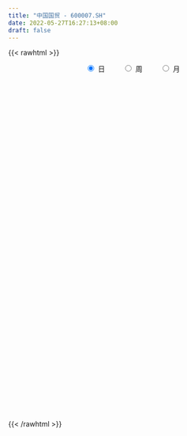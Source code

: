 ```yaml
---
title: "中国国贸 - 600007.SH"
date: 2022-05-27T16:27:13+08:00
draft: false
---
```

{{< rawhtml >}}
    <div style="text-align: center">
        <label style="padding: 1rem;"><input style="margin-right: .5rem" type="radio" name="period" value="D" checked onclick="period_change(this)">日</label>
        <label style="padding: 1rem;"><input style="margin-right: .5rem" type="radio" name="period" value="W" onclick="period_change(this)">周</label>
        <label style="padding: 1rem;"><input style="margin-right: .5rem" type="radio" name="period" value="M" onclick="period_change(this)">月</label>
    </div>
    <div id="chart" style="height: 700px;"></div> 
    <script type="text/javascript">
        const D_v = [201851.76,207702.79,161701.74,167793.8,113293.17,212322.87,148725.77,125057.81,118971.08,119000.26,112223.56,152771.43,154661.32,90908.79,67348.56,104663.99,69143.8,127692.04,135158.87,87856.56,106199.8,141549.18,91244.33,95273.47,56886.51,60024.95,78943.59,56393.17,38004.93,59120.49,43617.25,63136.89,94706.97,64268.22,44138.45,37349.85,55938.33,39708.13,35565.15,51236.28,46397.82,41575.68,44112.16,32157.41,20425.46,29407.09,25719.0,40806.33,33596.09,41647.76,33007.5,19734.1,26206.65,27745.48,31550.61,26357.15,23256.4,23499.26,25328.68,21877.97,38846.76,19291.25,19290.75,25029.2,23257.21,18214.03,9962.1,26243.85,18019.86,18406.06,20673.09,28537.91,53079.22,181172.42,192524.34,156057.38,174698.38,179204.37,126461.55,75351.47,88645.85,66479.42,70127.31,58821.16,70589.78,63708.74,88182.27,61776.38,48737.36,58382.1,53713.7,57996.12,68634.73,68571.9,50987.33,43296.42,43753.79,47065.0,30493.0,23276.01,35981.64,47545.0,35834.81,51802.78,59725.97,104941.38,69326.13,50634.05,49660.66,44769.97,59195.96,52305.0,44383.08,50106.33,31552.0,56029.95,42054.73,69302.75,102173.77,109096.66,70991.1,52938.65,38823.37,25977.16,23427.59,20803.66,23428.03,46927.39,37310.69,20668.86,21808.61,33249.22,35806.88,23395.81,23921.43,25587.31,30940.6,25071.79,47271.84,34808.11,29049.44,28460.79,39398.1,91877.51,49307.51,30429.71,26000.31,62093.23,42752.13,46757.46,86273.12,37393.8,24656.67,21690.23,21502.65,23960.36,25609.37,51075.5,66915.59,61625.07,79969.26,62456.5,41721.91,41067.6,32114.75,31603.05,149177.5,53327.08,48633.74,30269.82,29590.47,30757.51,19716.0,25245.99,18807.69,27144.0,32666.9,38263.52,36688.04,37721.66,22056.23,17045.74,14858.3,18050.24,16388.06,22398.0,22844.22,21810.5,35546.78,32697.56,24234.37,16640.17,15711.63,25577.45,40747.19,30845.2,30494.46,38244.0,21805.91,24904.98,21246.62,29488.0,27654.26,22309.27,16299.34,20642.0,24325.0,179886.52,173145.86,97842.43,140101.1,377122.96,384623.23,367827.39,342407.25,449902.89,258964.82,394193.38,273289.58,251817.38,172289.17,111928.76,123558.86,94693.99,74527.85,119515.89,109314.61,74607.35,111433.64,85926.3,91614.07,88575.31,103137.94,88031.44,64320.86,115966.1,162765.47,109662.14,70069.17,99462.34,76448.95,63772.09,47669.88,57639.49,61278.49,42981.25,122874.51,82181.89,75930.71,59235.61]
const D_histogram = [0.0,-0.0506520798,-0.1071409049,-0.0746677268,0.0952065579,0.0675610459,-0.0481994709,-0.1229638281,-0.1740871871,-0.1597846796,-0.1755317669,-0.2338915579,-0.3241299285,-0.4050696027,-0.4153452913,-0.4053719039,-0.3803911548,-0.3170905006,-0.2355581669,-0.2605693629,-0.1417712001,-0.1174300466,-0.0984178824,-0.0356549124,-0.0131344992,0.0149208698,-0.0131333486,0.0081075755,0.0240140618,0.0356884486,0.0669912645,0.1075268143,0.0391601587,0.037494737,0.0540256671,0.0618267046,0.0999822242,0.1045193356,0.116226965,0.0996414664,0.0883009018,0.0678774629,0.043315155,0.036492856,0.0251096967,0.0375726145,0.0425448235,0.0277863189,-0.0088395063,-0.0227696727,-0.0382850934,-0.0392154547,-0.0436295649,-0.0135203177,0.0239164076,0.0435071963,0.0412137049,0.0437369875,0.0752126128,0.1006773941,0.1029413791,0.0973301913,0.0919607234,0.106598116,0.088730958,0.0805810931,0.0717454649,0.0589506095,0.0639940301,0.075978837,0.0806639328,0.0656661987,0.1525636291,0.2301390441,0.3374855637,0.5043206263,0.6372817796,0.5561558369,0.4867809813,0.4024098626,0.2923616011,0.1834473205,0.0690479707,-0.0084881471,-0.1015930224,-0.1878566513,-0.2814746669,-0.3371388757,-0.3557553066,-0.3474496359,-0.3448875613,-0.3465500545,-0.2995674622,-0.3151344622,-0.2828563624,-0.2535460972,-0.2219492099,-0.2053858454,-0.1807764189,-0.1590218605,-0.1296238186,-0.1068914708,-0.0822651477,-0.0575551713,-0.0314042139,-0.0420254459,-0.0405806682,-0.0321945721,-0.0223767338,-0.0299941193,0.005534951,0.0209217346,0.0228294378,0.0544272749,0.074774079,0.085555562,0.099154155,0.1410212004,0.2012810917,0.2586025763,0.255604839,0.257132588,0.2353036144,0.1968903992,0.1573055536,0.1321046339,0.1156629078,0.1333893298,0.1208824612,0.100016893,0.0907325186,0.0513344951,0.0269189593,0.0099218224,-0.0117680279,-0.0205572778,-0.0207530801,-0.0193341711,0.0066790283,0.0218396858,0.0299918331,0.0332554755,0.033846393,0.0703064002,0.0633592578,0.0415504832,0.0261533382,0.0493457753,0.0430666756,0.0115264477,-0.0584705585,-0.0849512394,-0.0915094216,-0.0882190915,-0.0831945565,-0.0650314766,-0.0407136834,-0.0449908744,-0.0413370215,-0.0264277029,0.0209802285,0.053677632,0.065745718,0.0787793333,0.0532647276,0.0265029663,-0.0175669438,-0.0356734716,-0.049239706,-0.0546695443,-0.0679921126,-0.089237392,-0.090518835,-0.1000736751,-0.0987689121,-0.0707173682,-0.0233817293,0.0234018598,0.0673336241,0.0719217621,0.0622946383,0.0492257645,0.0441452145,0.0257301836,0.0234765961,0.0263119039,0.011068402,0.0101562037,-0.0047230991,0.0056192352,-0.005161035,-0.0069056561,-0.004794242,0.0117596595,-0.0082011177,-0.0410490464,-0.08398795,-0.1186839712,-0.1308079465,-0.1176396781,-0.1215879075,-0.1593928656,-0.1541703445,-0.125092304,-0.0784722346,-0.0326948578,0.0108673047,0.1266756644,0.127606386,0.2119094986,0.3518628139,0.38900819,0.4144030586,0.390590236,0.4173414921,0.5066169677,0.4237538848,0.4195323823,0.2730521831,0.0987083959,-0.0656782129,-0.14549549,-0.1843831737,-0.236001483,-0.2629991641,-0.3095646661,-0.3652482982,-0.3794994834,-0.390420299,-0.3754551871,-0.3307923256,-0.2505957257,-0.1779253892,-0.1299689325,-0.1156748041,-0.0106461581,0.1081191936,0.1441446519,0.1388568319,0.1625185538,0.1440022377,0.1309626455,0.1032337018,0.0949576592,0.0793082584,0.0456371015,0.0591290592,0.0681547205,0.0456727431,0.0236621324]
const D_fast = [0.0,-0.0633150997,-0.1465891511,-0.1327829047,0.0608930195,0.0501377689,-0.0776726156,-0.1831779298,-0.2778230856,-0.303466748,-0.363096777,-0.4799294575,-0.6512003102,-0.833407385,-0.9475193965,-1.0388889851,-1.1090060247,-1.1249779956,-1.1023352037,-1.1924887404,-1.1091333776,-1.1141497357,-1.1197420421,-1.0658928002,-1.0466560118,-1.0148704253,-1.0462079809,-1.0229401629,-1.0010301612,-0.9804336622,-0.9323830302,-0.8649657768,-0.9235423928,-0.9158341302,-0.8857967833,-0.8625390696,-0.799387994,-0.7687210488,-0.727956678,-0.71963181,-0.7088971492,-0.7123512224,-0.7260847416,-0.7237838265,-0.7288895617,-0.7070334902,-0.6914250754,-0.6992370003,-0.7380727021,-0.7576952866,-0.7827819807,-0.7935162056,-0.8088377071,-0.7821085392,-0.7386927121,-0.7082251244,-0.7002151895,-0.6867576601,-0.6364788816,-0.5858447517,-0.5578454219,-0.5391240619,-0.5215033489,-0.4802164274,-0.4759008458,-0.4639054375,-0.4548046995,-0.4528619025,-0.4318199744,-0.4008404583,-0.3759893792,-0.3745705637,-0.249532226,-0.11442205,0.0772958606,0.3702110798,0.662492678,0.7204056945,0.7727260842,0.7889574312,0.75199957,0.6889471195,0.5918097624,0.5121516078,0.3936484769,0.2604206851,0.0964340029,-0.0435149248,-0.1510701825,-0.2296269207,-0.3132867364,-0.4015867432,-0.4294960164,-0.523846632,-0.5622826228,-0.5963588819,-0.6202492972,-0.655032394,-0.6756170722,-0.6936179789,-0.6966258917,-0.7006164115,-0.6965563754,-0.6862351918,-0.6679352879,-0.6890628813,-0.6977632707,-0.6974258176,-0.6932021628,-0.7083180781,-0.6714052701,-0.6507880528,-0.6431729901,-0.5979683344,-0.5589280105,-0.526757637,-0.4883705052,-0.4112481597,-0.3006679954,-0.1786958668,-0.1177923943,-0.0519814983,-0.0149845684,-0.0041751837,-0.004433641,0.0033915978,0.0158655986,0.0669393531,0.0846530997,0.0887917548,0.1021905101,0.0756261104,0.0579403144,0.0434236331,0.0187917758,0.0048632065,-0.0005208659,-0.0039354996,0.0237474568,0.0443680358,0.0600181414,0.0715956527,0.0806481683,0.1346847756,0.1435774476,0.1321562938,0.1232974834,0.1588263643,0.1633139335,0.1346553175,0.0500406717,0.0023221809,-0.0271133567,-0.0458777994,-0.0616519036,-0.0597466928,-0.0456073204,-0.0611322301,-0.0678126325,-0.0595102397,-0.0068572512,0.0392595604,0.0677640759,0.1004925244,0.0882941007,0.0681580809,0.0196964349,-0.0073284608,-0.0332046217,-0.0523018461,-0.0826224425,-0.1261770699,-0.1500882217,-0.1846614805,-0.2080489456,-0.1976767437,-0.1561865371,-0.1035524831,-0.0427873128,-0.0202187342,-0.0142721984,-0.0150346311,-0.0090788774,-0.0210613624,-0.017445801,-0.0080325172,-0.0205089186,-0.0188820659,-0.0349421435,-0.0231950004,-0.0352655294,-0.0387365645,-0.0378237109,-0.0183298945,-0.0403409512,-0.0834511415,-0.1473870325,-0.2117540465,-0.2565800085,-0.2728216596,-0.3071668658,-0.3848200404,-0.4181401054,-0.4203351409,-0.3933331301,-0.3557294677,-0.3094504791,-0.1619732033,-0.1291408852,0.0081396021,0.2360586208,0.3704560444,0.4994516777,0.5732864141,0.7043730433,0.9203027608,0.943378149,1.0440397421,0.9658225886,0.8161559004,0.6353497384,0.5191585889,0.4341751117,0.3235564317,0.2308089596,0.106852291,-0.0401434156,-0.1492694717,-0.257795362,-0.3366940469,-0.3747292668,-0.3571815983,-0.3289926091,-0.3135283856,-0.3281529582,-0.2257858517,-0.0799907016,-0.0079290803,0.0214973077,0.085788668,0.1032729113,0.1229739805,0.1210534622,0.1365168344,0.1406944982,0.1184326167,0.1467068392,0.1727711806,0.161707389,0.1456123114]
const D_slow = [0.0,-0.0126630199,-0.0394482462,-0.0581151779,-0.0343135384,-0.0174232769,-0.0294731447,-0.0602141017,-0.1037358985,-0.1436820684,-0.1875650101,-0.2460378996,-0.3270703817,-0.4283377824,-0.5321741052,-0.6335170812,-0.7286148699,-0.807887495,-0.8667770367,-0.9319193775,-0.9673621775,-0.9967196891,-1.0213241597,-1.0302378878,-1.0335215126,-1.0297912952,-1.0330746323,-1.0310477384,-1.025044223,-1.0161221108,-0.9993742947,-0.9724925911,-0.9627025514,-0.9533288672,-0.9398224504,-0.9243657743,-0.8993702182,-0.8732403843,-0.844183643,-0.8192732764,-0.797198051,-0.7802286853,-0.7693998965,-0.7602766825,-0.7539992583,-0.7446061047,-0.7339698989,-0.7270233191,-0.7292331957,-0.7349256139,-0.7444968873,-0.7543007509,-0.7652081422,-0.7685882216,-0.7626091197,-0.7517323206,-0.7414288944,-0.7304946475,-0.7116914943,-0.6865221458,-0.660786801,-0.6364542532,-0.6134640724,-0.5868145434,-0.5646318039,-0.5444865306,-0.5265501644,-0.511812512,-0.4958140045,-0.4768192952,-0.456653312,-0.4402367624,-0.4020958551,-0.3445610941,-0.2601897031,-0.1341095465,0.0252108984,0.1642498576,0.2859451029,0.3865475686,0.4596379689,0.505499799,0.5227617917,0.5206397549,0.4952414993,0.4482773365,0.3779086698,0.2936239508,0.2046851242,0.1178227152,0.0316008249,-0.0550366887,-0.1299285543,-0.2087121698,-0.2794262604,-0.3428127847,-0.3983000872,-0.4496465486,-0.4948406533,-0.5345961184,-0.5670020731,-0.5937249408,-0.6142912277,-0.6286800205,-0.636531074,-0.6470374355,-0.6571826025,-0.6652312455,-0.670825429,-0.6783239588,-0.6769402211,-0.6717097874,-0.6660024279,-0.6523956092,-0.6337020895,-0.612313199,-0.5875246602,-0.5522693601,-0.5019490872,-0.4372984431,-0.3733972333,-0.3091140863,-0.2502881827,-0.2010655829,-0.1617391946,-0.1287130361,-0.0997973091,-0.0664499767,-0.0362293614,-0.0112251382,0.0114579915,0.0242916153,0.0310213551,0.0335018107,0.0305598037,0.0254204843,0.0202322142,0.0153986715,0.0170684285,0.02252835,0.0300263083,0.0383401771,0.0468017754,0.0643783754,0.0802181899,0.0906058106,0.0971441452,0.109480589,0.1202472579,0.1231288698,0.1085112302,0.0872734203,0.0643960649,0.0423412921,0.0215426529,0.0052847838,-0.0048936371,-0.0161413557,-0.026475611,-0.0330825368,-0.0278374796,-0.0144180716,0.0020183579,0.0217131912,0.0350293731,0.0416551146,0.0372633787,0.0283450108,0.0160350843,0.0023676982,-0.0146303299,-0.0369396779,-0.0595693867,-0.0845878055,-0.1092800335,-0.1269593755,-0.1328048078,-0.1269543429,-0.1101209369,-0.0921404963,-0.0765668368,-0.0642603956,-0.053224092,-0.0467915461,-0.0409223971,-0.0343444211,-0.0315773206,-0.0290382696,-0.0302190444,-0.0288142356,-0.0301044944,-0.0318309084,-0.0330294689,-0.030089554,-0.0321398335,-0.0424020951,-0.0633990826,-0.0930700754,-0.125772062,-0.1551819815,-0.1855789584,-0.2254271748,-0.2639697609,-0.2952428369,-0.3148608955,-0.32303461,-0.3203177838,-0.2886488677,-0.2567472712,-0.2037698965,-0.1158041931,-0.0185521456,0.0850486191,0.1826961781,0.2870315511,0.413685793,0.5196242642,0.6245073598,0.6927704056,0.7174475045,0.7010279513,0.6646540788,0.6185582854,0.5595579147,0.4938081236,0.4164169571,0.3251048826,0.2302300117,0.132624937,0.0387611402,-0.0439369412,-0.1065858726,-0.1510672199,-0.1835594531,-0.2124781541,-0.2151396936,-0.1881098952,-0.1520737322,-0.1173595243,-0.0767298858,-0.0407293264,-0.007988665,0.0178197604,0.0415591752,0.0613862398,0.0727955152,0.08757778,0.1046164601,0.1160346459,0.121950179]
const D_data = [['2021-05-18', 20.9886, 22.9385, 20.9886, 22.9385],['2021-05-19', 22.8111, 22.1448, 21.5569, 24.3005],['2021-05-20', 21.7039, 21.7137, 20.9494, 22.4878],['2021-05-21', 21.9978, 22.6837, 21.1649, 23.7126],['2021-05-24', 22.7915, 24.957, 22.7915, 24.957],['2021-05-25', 25.9467, 22.9287, 22.4584, 26.9363],['2021-05-26', 21.988, 21.4393, 20.9984, 22.2232],['2021-05-27', 21.3609, 21.3609, 20.9788, 21.8019],['2021-05-28', 20.9984, 21.1845, 20.7828, 21.89],['2021-05-31', 20.8906, 21.7529, 20.8906, 21.9782],['2021-06-01', 21.4687, 21.2139, 20.9004, 21.7333],['2021-06-02', 20.871, 20.2831, 20.0087, 21.5471],['2021-06-03', 19.7931, 19.215, 18.3723, 19.8127],['2021-06-04', 19.16, 18.52, 18.47, 19.18],['2021-06-07', 18.9, 18.76, 18.45, 18.92],['2021-06-08', 18.65, 18.6, 18.41, 19.21],['2021-06-09', 18.44, 18.47, 18.21, 18.75],['2021-06-10', 18.5, 18.8, 18.5, 19.45],['2021-06-11', 18.5, 19.08, 17.52, 19.21],['2021-06-15', 19.06, 17.57, 17.5, 19.06],['2021-06-16', 17.78, 19.33, 17.78, 19.33],['2021-06-17', 19.7, 18.29, 17.82, 19.7],['2021-06-18', 18.23, 18.11, 17.61, 18.58],['2021-06-21', 17.91, 18.68, 17.76, 18.9],['2021-06-22', 18.7, 18.24, 18.12, 18.94],['2021-06-23', 18.27, 18.3, 18.09, 18.71],['2021-06-24', 18.5, 17.45, 17.3, 18.5],['2021-06-25', 17.42, 17.9, 17.42, 18.05],['2021-06-28', 18.05, 17.8, 17.66, 18.21],['2021-06-29', 17.8, 17.7, 17.56, 18.44],['2021-06-30', 17.96, 17.96, 17.67, 18.38],['2021-07-01', 17.78, 18.2, 17.63, 18.43],['2021-07-02', 18.05, 16.68, 16.6, 18.05],['2021-07-05', 16.73, 17.22, 16.65, 17.38],['2021-07-06', 17.1, 17.39, 16.95, 17.4],['2021-07-07', 17.21, 17.26, 16.99, 17.48],['2021-07-08', 17.4, 17.7, 17.05, 17.91],['2021-07-09', 17.4, 17.35, 17.14, 17.58],['2021-07-12', 17.4, 17.45, 17.25, 17.75],['2021-07-13', 17.45, 17.05, 16.94, 17.75],['2021-07-14', 17.03, 17.0, 16.94, 17.48],['2021-07-15', 17.0, 16.75, 16.41, 17.0],['2021-07-16', 16.79, 16.51, 16.47, 17.1],['2021-07-19', 16.6, 16.57, 16.25, 16.61],['2021-07-20', 16.52, 16.38, 16.22, 16.61],['2021-07-21', 16.38, 16.6, 16.38, 16.65],['2021-07-22', 16.58, 16.48, 16.3, 16.64],['2021-07-23', 16.5, 16.13, 15.94, 16.81],['2021-07-26', 16.13, 15.62, 15.46, 16.17],['2021-07-27', 15.6, 15.65, 15.6, 16.17],['2021-07-28', 15.69, 15.42, 14.98, 15.88],['2021-07-29', 15.5, 15.42, 15.27, 15.74],['2021-07-30', 15.35, 15.22, 14.95, 15.51],['2021-08-02', 15.15, 15.59, 15.1, 15.66],['2021-08-03', 15.5, 15.76, 15.41, 16.02],['2021-08-04', 15.51, 15.61, 15.43, 15.73],['2021-08-05', 15.62, 15.31, 15.26, 15.72],['2021-08-06', 15.33, 15.3, 15.1, 15.46],['2021-08-09', 15.32, 15.7, 15.26, 15.79],['2021-08-10', 15.69, 15.75, 15.45, 15.78],['2021-08-11', 15.8, 15.52, 15.46, 16.28],['2021-08-12', 15.52, 15.4, 15.3, 15.63],['2021-08-13', 15.41, 15.36, 15.12, 15.45],['2021-08-16', 15.4, 15.63, 15.2, 15.82],['2021-08-17', 15.67, 15.21, 15.2, 15.75],['2021-08-18', 15.07, 15.25, 14.95, 15.33],['2021-08-19', 15.13, 15.18, 15.09, 15.28],['2021-08-20', 15.31, 15.05, 14.76, 15.31],['2021-08-23', 15.02, 15.23, 15.01, 15.39],['2021-08-24', 15.3, 15.35, 15.23, 15.5],['2021-08-25', 15.39, 15.3, 15.2, 15.6],['2021-08-26', 15.31, 15.02, 14.98, 15.4],['2021-08-27', 15.42, 16.52, 15.42, 16.52],['2021-08-30', 16.98, 16.95, 15.71, 17.3],['2021-08-31', 16.4, 18.01, 16.02, 18.58],['2021-09-01', 18.3, 19.81, 17.58, 19.81],['2021-09-02', 20.28, 20.65, 20.14, 21.79],['2021-09-03', 21.45, 18.6, 18.59, 21.49],['2021-09-06', 18.31, 18.79, 17.68, 19.3],['2021-09-07', 18.67, 18.59, 18.15, 19.07],['2021-09-08', 18.5, 18.08, 18.08, 19.2],['2021-09-09', 18.08, 17.76, 17.47, 18.19],['2021-09-10', 17.76, 17.26, 17.18, 17.94],['2021-09-13', 17.3, 17.3, 17.08, 17.5],['2021-09-14', 17.29, 16.67, 16.62, 17.39],['2021-09-15', 16.62, 16.22, 16.12, 16.65],['2021-09-16', 16.3, 15.51, 15.51, 16.43],['2021-09-17', 15.51, 15.38, 15.1, 15.66],['2021-09-22', 15.19, 15.4, 15.02, 15.57],['2021-09-23', 15.39, 15.45, 15.31, 15.63],['2021-09-24', 15.44, 15.14, 15.04, 15.44],['2021-09-27', 15.23, 14.81, 14.41, 15.25],['2021-09-28', 14.79, 15.27, 14.62, 15.35],['2021-09-29', 15.24, 14.3, 14.26, 15.24],['2021-09-30', 14.31, 14.67, 14.31, 14.83],['2021-10-08', 14.8, 14.54, 14.46, 14.9],['2021-10-11', 14.54, 14.49, 14.36, 14.63],['2021-10-12', 14.48, 14.2, 13.93, 14.51],['2021-10-13', 14.28, 14.19, 14.04, 14.34],['2021-10-14', 14.19, 14.07, 14.03, 14.25],['2021-10-15', 14.16, 14.11, 13.88, 14.17],['2021-10-18', 14.08, 13.99, 13.73, 14.08],['2021-10-19', 13.93, 13.98, 13.85, 14.09],['2021-10-20', 14.03, 13.97, 13.88, 14.14],['2021-10-21', 14.0, 14.0, 13.65, 14.02],['2021-10-22', 13.95, 13.46, 13.4, 14.16],['2021-10-25', 13.34, 13.46, 13.01, 13.62],['2021-10-26', 13.5, 13.45, 13.34, 13.55],['2021-10-27', 13.44, 13.4, 13.14, 13.44],['2021-10-28', 13.39, 13.07, 12.95, 13.4],['2021-10-29', 13.03, 13.58, 13.01, 13.67],['2021-11-01', 13.58, 13.38, 13.33, 13.77],['2021-11-02', 13.38, 13.18, 13.08, 13.49],['2021-11-03', 13.19, 13.58, 13.16, 13.67],['2021-11-04', 13.58, 13.54, 13.41, 13.68],['2021-11-05', 13.54, 13.48, 13.48, 13.96],['2021-11-08', 13.5, 13.57, 13.32, 13.64],['2021-11-09', 13.57, 14.09, 13.51, 14.09],['2021-11-10', 14.01, 14.66, 13.91, 14.66],['2021-11-11', 14.59, 15.06, 14.47, 15.47],['2021-11-12', 15.06, 14.6, 14.4, 15.09],['2021-11-15', 14.6, 14.81, 14.25, 14.9],['2021-11-16', 14.68, 14.62, 14.41, 14.89],['2021-11-17', 14.56, 14.39, 14.33, 14.61],['2021-11-18', 14.31, 14.28, 14.2, 14.52],['2021-11-19', 14.26, 14.38, 14.11, 14.43],['2021-11-22', 14.38, 14.46, 14.25, 14.55],['2021-11-23', 14.46, 14.98, 14.36, 14.98],['2021-11-24', 14.95, 14.71, 14.7, 15.27],['2021-11-25', 14.69, 14.6, 14.51, 14.86],['2021-11-26', 14.59, 14.74, 14.35, 14.8],['2021-11-29', 14.5, 14.29, 14.27, 14.52],['2021-11-30', 14.29, 14.34, 14.13, 14.59],['2021-12-01', 14.29, 14.34, 14.17, 14.39],['2021-12-02', 14.3, 14.18, 14.15, 14.49],['2021-12-03', 14.18, 14.25, 14.15, 14.38],['2021-12-06', 14.36, 14.32, 14.25, 14.56],['2021-12-07', 14.47, 14.33, 14.2, 14.57],['2021-12-08', 14.36, 14.71, 14.21, 14.79],['2021-12-09', 14.79, 14.7, 14.67, 14.94],['2021-12-10', 14.69, 14.7, 14.64, 14.87],['2021-12-13', 14.7, 14.7, 14.56, 14.8],['2021-12-14', 14.75, 14.71, 14.44, 14.79],['2021-12-15', 14.79, 15.31, 14.66, 15.76],['2021-12-16', 15.2, 14.91, 14.82, 15.31],['2021-12-17', 14.9, 14.7, 14.63, 15.03],['2021-12-20', 14.63, 14.72, 14.59, 14.9],['2021-12-21', 14.7, 15.27, 14.65, 15.36],['2021-12-22', 15.23, 15.0, 14.96, 15.38],['2021-12-23', 15.0, 14.62, 14.57, 15.08],['2021-12-24', 14.66, 13.86, 13.86, 14.72],['2021-12-27', 14.01, 14.1, 13.91, 14.29],['2021-12-28', 14.13, 14.2, 13.97, 14.23],['2021-12-29', 14.17, 14.25, 14.1, 14.39],['2021-12-30', 14.25, 14.23, 14.17, 14.32],['2021-12-31', 14.28, 14.4, 14.21, 14.45],['2022-01-04', 14.4, 14.55, 14.33, 14.6],['2022-01-05', 14.6, 14.21, 14.13, 14.6],['2022-01-06', 14.27, 14.27, 14.21, 14.77],['2022-01-07', 14.38, 14.43, 14.33, 14.75],['2022-01-10', 14.43, 15.0, 14.42, 15.08],['2022-01-11', 15.0, 15.06, 14.86, 15.48],['2022-01-12', 14.95, 14.97, 14.72, 15.05],['2022-01-13', 14.87, 15.11, 14.81, 15.24],['2022-01-14', 15.07, 14.65, 14.6, 15.07],['2022-01-17', 14.65, 14.53, 14.5, 14.85],['2022-01-18', 14.64, 14.13, 13.98, 14.69],['2022-01-19', 14.03, 14.27, 14.02, 14.35],['2022-01-20', 14.31, 14.21, 14.21, 14.62],['2022-01-21', 14.19, 14.22, 14.02, 14.4],['2022-01-24', 14.26, 14.02, 14.0, 14.28],['2022-01-25', 14.07, 13.76, 13.75, 14.09],['2022-01-26', 13.9, 13.87, 13.67, 13.94],['2022-01-27', 13.94, 13.65, 13.61, 13.94],['2022-01-28', 13.67, 13.67, 13.6, 13.78],['2022-02-07', 13.79, 14.0, 13.79, 14.02],['2022-02-08', 14.0, 14.39, 13.94, 14.4],['2022-02-09', 14.46, 14.62, 14.3, 14.72],['2022-02-10', 14.6, 14.85, 14.51, 14.88],['2022-02-11', 14.85, 14.53, 14.51, 14.99],['2022-02-14', 14.51, 14.38, 14.37, 14.68],['2022-02-15', 14.48, 14.31, 14.23, 14.53],['2022-02-16', 14.26, 14.39, 14.26, 14.49],['2022-02-17', 14.31, 14.18, 14.13, 14.46],['2022-02-18', 14.17, 14.34, 14.14, 14.39],['2022-02-21', 14.35, 14.42, 14.19, 14.43],['2022-02-22', 14.34, 14.17, 14.05, 14.34],['2022-02-23', 14.17, 14.31, 14.11, 14.31],['2022-02-24', 14.28, 14.09, 13.95, 14.42],['2022-02-25', 14.0, 14.39, 14.0, 14.47],['2022-02-28', 14.38, 14.12, 14.0, 14.38],['2022-03-01', 14.14, 14.19, 14.05, 14.23],['2022-03-02', 14.19, 14.23, 14.11, 14.29],['2022-03-03', 14.23, 14.46, 14.22, 14.5],['2022-03-04', 14.5, 13.99, 13.94, 14.52],['2022-03-07', 14.0, 13.66, 13.65, 14.05],['2022-03-08', 13.76, 13.27, 13.26, 13.93],['2022-03-09', 13.38, 13.07, 12.84, 13.42],['2022-03-10', 13.38, 13.11, 13.09, 13.38],['2022-03-11', 13.05, 13.31, 12.83, 13.31],['2022-03-14', 13.15, 13.0, 12.97, 13.33],['2022-03-15', 12.95, 12.32, 12.31, 12.95],['2022-03-16', 12.46, 12.61, 12.03, 12.65],['2022-03-17', 12.8, 12.85, 12.67, 13.08],['2022-03-18', 12.78, 13.15, 12.74, 13.15],['2022-03-21', 13.25, 13.3, 13.13, 13.33],['2022-03-22', 13.26, 13.46, 13.12, 13.55],['2022-03-23', 13.47, 14.81, 13.43, 14.81],['2022-03-24', 14.7, 13.75, 13.75, 14.7],['2022-03-25', 13.92, 15.13, 13.9, 15.13],['2022-03-28', 16.38, 16.64, 15.82, 16.64],['2022-03-29', 16.8, 16.12, 15.8, 18.25],['2022-03-30', 15.81, 16.47, 15.8, 17.69],['2022-03-31', 16.6, 16.2, 15.9, 17.6],['2022-04-01', 15.74, 17.2, 15.46, 17.25],['2022-04-06', 17.2, 18.72, 16.43, 18.92],['2022-04-07', 17.75, 17.02, 16.91, 18.06],['2022-04-08', 17.1, 18.19, 16.36, 18.7],['2022-04-11', 17.6, 16.37, 16.37, 17.7],['2022-04-12', 15.73, 15.4, 15.32, 16.36],['2022-04-13', 15.41, 14.72, 14.7, 15.55],['2022-04-14', 14.77, 15.13, 14.7, 15.34],['2022-04-15', 15.0, 15.28, 14.96, 15.75],['2022-04-18', 14.97, 14.79, 14.57, 15.5],['2022-04-19', 14.57, 14.76, 14.47, 14.91],['2022-04-20', 14.56, 14.15, 13.94, 14.8],['2022-04-21', 14.1, 13.54, 13.5, 14.19],['2022-04-22', 13.5, 13.61, 13.32, 13.73],['2022-04-25', 13.37, 13.3, 13.11, 13.83],['2022-04-26', 13.19, 13.34, 12.86, 13.58],['2022-04-27', 13.08, 13.59, 13.0, 13.64],['2022-04-28', 13.48, 14.13, 13.38, 14.13],['2022-04-29', 14.06, 14.26, 13.78, 14.5],['2022-05-05', 14.24, 14.13, 13.97, 14.5],['2022-05-06', 13.89, 13.75, 13.59, 13.95],['2022-05-09', 13.7, 15.13, 13.64, 15.13],['2022-05-10', 15.22, 15.92, 15.22, 16.04],['2022-05-11', 15.75, 15.38, 15.31, 15.98],['2022-05-12', 15.15, 15.04, 14.73, 15.46],['2022-05-13', 15.01, 15.56, 14.85, 15.59],['2022-05-16', 15.78, 15.16, 15.08, 15.8],['2022-05-17', 15.17, 15.25, 14.61, 15.33],['2022-05-18', 15.15, 15.05, 14.8, 15.26],['2022-05-19', 14.77, 15.28, 14.7, 15.4],['2022-05-20', 15.29, 15.2, 14.97, 15.7],['2022-05-23', 15.1, 14.9, 14.87, 15.25],['2022-05-24', 14.82, 15.49, 14.82, 16.09],['2022-05-25', 15.26, 15.56, 14.91, 15.66],['2022-05-26', 15.59, 15.19, 14.92, 15.65],['2022-05-27', 15.08, 15.12, 14.9, 15.23]]
const W_v = [27986.27,33563.85,32251.15,24415.43,32492.69,18928.86,20014.54,33963.63,17880.33,34876.57,48220.61,33000.22,30896.04,36426.07,27361.84,30272.6,69941.25,53149.99,52735.29,24738.65,22805.96,19549.74,29353.8,25790.48,96457.86,155593.35,73227.54,61298.6,115148.08,68240.59,29698.29,12702.02,45110.94,46377.41,36861.25,74133.88,66142.27,27040.52,54894.28,45336.23,32549.05,40339.12,60495.52,59727.68,150513.44,94865.02,52690.48,47419.39,43355.85,35930.93,36356.49,25916.17,31502.3,33005.62,50425.11,43953.79,21443.78,73380.96,76669.39,67410.55,44974.68,36660.35,30887.36,70409.36,37222.81,37813.85,29562.09,34476.29,46795.1,35638.72,17190.37,32284.38,34242.95,67001.76,36272.44,21184.33,48047.62,33830.91,32067.16,28982.89,83259.8,70639.37,115137.44,143004.8,112607.61,194351.25,119931.97,146554.78,105424.18,90551.58,78344.51,35632.59,94172.71,86094.52,54567.95,34110.67,36434.23,59186.33,90887.62,59897.53,73186.93,245276.56,170429.64,118161.7,78399.63,82081.17,77591.41,78404.65,54151.01,84620.58,64123.59,53892.77,42567.22,5967.0,91909.46,71265.6,40323.73,48771.11,45484.24,53326.11,48540.78,74707.24,52809.25,64577.23,53050.73,56978.04,74249.0,72978.84,61338.1,68468.82,120140.62,91101.53,94188.62,162820.03,193242.48,144892.52,119169.81,107500.02,113053.36,115695.78,275022.58,197351.2,116173.2,95516.23,114713.62,117230.69,94526.03,108202.32,81369.77,170814.04,107708.97,156596.63,341080.94,227152.85,199803.58,149099.65,133733.98,192416.21,223815.65,208199.04,317558.63,209961.63,129570.63,106381.57,31759.66,11078.85,170682.68,98059.72,68021.44,108267.06,96275.21,140422.06,86158.87,98171.2,53820.93,48129.06,107052.4,61275.76,78802.56,71276.12,57432.98,67596.7,97523.17,27838.72,21702.26,64134.38,37427.48,48670.43,72594.18,60072.55,57379.03,51104.11,53350.27,44981.32,161055.78,277990.01,756025.9099999999,957341.71,718370.6999999998,629565.3600000001,504007.26,426849.87,347521.69,298586.53,241402.98,218887.09,148515.29,154192.1,132408.9,124635.41,102706.39,138716.14,883656.89,427065.6,343078.33,160833.16,246190.08,43296.42,180569.44,299849.94,273586.77,234376.36,393619.01,161970.43,150143.58,141960.65,167141.78,239473.62,263876.25,129203.71,205225.53,257330.02,313011.19,124117.66,172484.12,88398.57,135297.06,122910.81,146294.55,116997.49,495841.81,1612081.9300000002,1103061.0899999999,932883.75,472659.6900000001,480687.26,152352.3,557925.22,306808.9,383203.97]
const W_histogram = [0.0,-0.0262162963,-0.0371361604,-0.0517938891,-0.0440210563,-0.0219091914,-0.0274655428,-0.0220386414,-0.0245314792,-0.0300530612,-0.0510975041,-0.085310419,-0.0989921026,-0.1268272691,-0.1495451061,-0.1692787358,-0.1781464755,-0.2364240744,-0.2288648699,-0.1968076046,-0.1884967617,-0.177596104,-0.1495141812,-0.1065488902,-0.0644203547,-0.0202128307,-0.0288318328,-0.0199343126,-0.0575764276,-0.1321886958,-0.158764773,-0.158129985,-0.1418678062,-0.1099325329,-0.0876512261,-0.0426819639,-0.0620719572,-0.0734499927,-0.0714672686,-0.0861061434,-0.0909775867,-0.0473105355,0.0211776081,0.0545126931,0.1860834231,0.2873083802,0.3170735768,0.3271758508,0.2777999897,0.2169291031,0.1473825911,0.1245606151,0.1015535502,0.1103885581,0.1348930278,0.1652400185,0.1460423312,0.0499924912,0.0358152707,0.0593142467,0.0478674981,0.0936509112,0.1137049227,0.0644891162,0.0189744482,0.0061254805,0.0245382071,-0.0046038584,0.0207956227,0.0158478482,0.0052104,-0.0024932803,-0.0287978401,-0.080211549,-0.124822954,-0.1214363673,-0.098594071,-0.071084102,-0.0514566064,-0.044241774,-0.0129074697,0.0325247792,0.0932784372,0.1042314684,0.1230766396,0.1610885866,0.1676491377,0.2085771515,0.2058710474,0.1826361387,0.1205261198,0.0966113125,0.079801035,0.020471284,-0.0451635205,-0.0802294946,-0.0994687445,-0.0855166083,-0.0155848741,0.035942631,0.0792462313,0.2349856084,0.2629913043,0.2838223344,0.2703824376,0.2538342339,0.2295321614,0.200508269,0.1695956947,0.1448214817,0.1279074048,0.0951935646,0.0370162254,-0.0036955859,0.0673954232,0.0956175706,0.0922160965,0.0866391738,0.0621224942,-0.0157773694,-0.0645155268,-0.1239655648,-0.1251848353,-0.0566525636,-0.0289068801,-0.0299455969,-0.0306193541,-0.0614258072,-0.1069324703,-0.1986225456,-0.3121750573,-0.3584315856,-0.3495087925,-0.3940337536,-0.3847340411,-0.4272264065,-0.4599808131,-0.4034304429,-0.4062970856,-0.3338138679,-0.2293244701,-0.1639676812,-0.0646450939,-0.0142888423,-0.0228281971,-0.0519365739,-0.0441552682,-0.0324495227,-0.0200426074,0.0488691633,0.0635555103,0.0987908418,0.1795951016,0.152002694,0.1200978971,0.1044005198,0.0900653751,0.1084009014,0.1510024483,0.1468345767,0.1826444518,0.1374122957,0.1303621764,0.0810352497,0.0376245896,0.0226269072,-0.011971257,-0.0482642438,-0.086102241,-0.0914709543,-0.0703635321,-0.0279851581,0.0086879036,0.0129563406,0.0097881912,0.0246175757,-0.0182696701,-0.02563463,-0.0296718239,-0.0225881905,-0.0307371677,-0.0529460977,-0.0958099234,-0.1060073524,-0.081826645,-0.0528084267,-0.014028602,0.0169858312,0.0408431124,0.0613723538,0.0610880207,0.0757774054,0.0945249988,0.1121227069,0.2016076207,0.3184977105,0.8665505435,1.1801436356,1.2157232497,0.9980466568,0.8365502531,0.6191847192,0.4252863345,0.1908360239,0.0634392554,-0.0866893412,-0.2136421103,-0.3527500738,-0.4282009326,-0.4600978894,-0.4855878924,-0.3910237183,-0.1863491249,-0.1412205173,-0.2325976271,-0.2995526313,-0.3616857624,-0.3950171549,-0.426793864,-0.4689974765,-0.4653155458,-0.4460457963,-0.3391418774,-0.2676573358,-0.1844960211,-0.1521998953,-0.0931426024,-0.0489134672,-0.0697922523,-0.0421574733,-0.0180149161,0.0148396071,0.0099170296,-0.0261061759,0.0103081509,0.0231839789,0.0358947581,0.0190360077,-0.0333849202,-0.0720862642,0.0365744494,0.2375629008,0.416419912,0.322191391,0.1401373277,0.0603170693,-0.0254066756,0.0377780558,0.052413053,0.0536003126]
const W_fast = [0.0,-0.0327703704,-0.0529742746,-0.0805804756,-0.0838129068,-0.0671783398,-0.0796010769,-0.0796838358,-0.0883095434,-0.1013443907,-0.1351632096,-0.1907037292,-0.2291334385,-0.2886754223,-0.3487795358,-0.4108328495,-0.464237208,-0.5816208256,-0.6312778385,-0.6484224743,-0.6872358218,-0.7207341901,-0.7300308127,-0.7137027442,-0.6876792974,-0.648524981,-0.6643519414,-0.6604379993,-0.7124742213,-0.8201336633,-0.8864009337,-0.9252986421,-0.9445034148,-0.9400512748,-0.9396827744,-0.9053840032,-0.9402919859,-0.9700325195,-0.9859166125,-1.0220820231,-1.0496978631,-1.0178584459,-0.9440759002,-0.8971126419,-0.7190210562,-0.545969004,-0.4369354133,-0.3450391765,-0.3249650402,-0.331603651,-0.3643045152,-0.3559863375,-0.3536050148,-0.3171728673,-0.2589451408,-0.1872881454,-0.1699752499,-0.2535269671,-0.2587503699,-0.2204228322,-0.2199027063,-0.1507065655,-0.1022263233,-0.1353198507,-0.1760909066,-0.1874085042,-0.1628612259,-0.193154256,-0.1625558693,-0.1635416817,-0.1728765298,-0.1812035302,-0.21470755,-0.2861741462,-0.3619912897,-0.3889637949,-0.3907700163,-0.3810310728,-0.3742677288,-0.3781133399,-0.3500059031,-0.2964424594,-0.212369192,-0.1753582937,-0.1257439626,-0.0474598689,0.0010129665,0.0940852682,0.142846926,0.1652710519,0.133292563,0.1335305839,0.1366705651,0.0824586351,0.0055329505,-0.0495903973,-0.0936968333,-0.1011238492,-0.0350883335,0.0254248294,0.0885399874,0.3030257667,0.3967792887,0.4885659023,0.542721615,0.5896319698,0.6227129375,0.6438161124,0.6553024618,0.6667336192,0.6817963936,0.6728809445,0.6239576617,0.5823219539,0.6702618187,0.7223883587,0.7420409088,0.7581237796,0.7491377235,0.6672935176,0.6024264785,0.5119850493,0.4794695699,0.5338387008,0.5543576642,0.5458325482,0.5375039525,0.4913410476,0.4191012669,0.2777555552,0.0861592791,-0.0497051455,-0.1281595506,-0.27119295,-0.3580767479,-0.5073757149,-0.6551253247,-0.6994325652,-0.8038734794,-0.8148437286,-0.7676854484,-0.7433205798,-0.6601592659,-0.6133752249,-0.627621629,-0.6697141493,-0.6729716606,-0.6693782958,-0.6619820323,-0.5808529708,-0.5502777463,-0.4903447043,-0.3646416691,-0.3542334031,-0.3561137258,-0.3457109731,-0.3375297741,-0.2920940224,-0.2117418634,-0.1792010909,-0.0977301028,-0.108609185,-0.0830687601,-0.1121368745,-0.1461413871,-0.1554823427,-0.1930733212,-0.241432369,-0.3007959265,-0.3290323783,-0.3255158391,-0.2901337547,-0.251288717,-0.2437811949,-0.2445022965,-0.2235185181,-0.2709731814,-0.2847467988,-0.2962019486,-0.2947653629,-0.310598632,-0.3460440864,-0.412860393,-0.44955966,-0.4458356139,-0.4300195024,-0.394746828,-0.359485937,-0.3254178778,-0.289545548,-0.2745578758,-0.2409241399,-0.1985452967,-0.1529169119,-0.0130300929,0.1834844245,0.9481748933,1.5568038944,1.8963143209,1.9281493922,1.9757905518,1.9132211976,1.8256443965,1.638903092,1.5273661373,1.3555652054,1.1752019088,0.9479064268,0.7654053348,0.6184839057,0.4715969296,0.4684051741,0.6264924863,0.6363159646,0.486789448,0.344946286,0.1923917143,0.0603060331,-0.078169142,-0.2376221237,-0.3502690795,-0.4425107789,-0.4203923295,-0.4158221217,-0.3787848123,-0.3845386603,-0.348767018,-0.3167662497,-0.3550930978,-0.3379976871,-0.318358859,-0.2817944339,-0.2842377541,-0.3267875035,-0.287796139,-0.2691243163,-0.2474398475,-0.259539596,-0.320306754,-0.377029664,-0.2592253381,0.0011538385,0.2841158277,0.2704351545,0.1234154231,0.0586744321,-0.0334009818,0.0392282636,0.0669665241,0.0815538618]
const W_slow = [0.0,-0.0065540741,-0.0158381142,-0.0287865865,-0.0397918505,-0.0452691484,-0.0521355341,-0.0576451944,-0.0637780642,-0.0712913295,-0.0840657055,-0.1053933103,-0.1301413359,-0.1618481532,-0.1992344297,-0.2415541137,-0.2860907325,-0.3451967511,-0.4024129686,-0.4516148698,-0.4987390602,-0.5431380862,-0.5805166315,-0.607153854,-0.6232589427,-0.6283121504,-0.6355201086,-0.6405036867,-0.6548977936,-0.6879449676,-0.7276361608,-0.7671686571,-0.8026356086,-0.8301187418,-0.8520315484,-0.8627020393,-0.8782200286,-0.8965825268,-0.914449344,-0.9359758798,-0.9587202765,-0.9705479103,-0.9652535083,-0.951625335,-0.9051044793,-0.8332773842,-0.75400899,-0.6722150273,-0.6027650299,-0.5485327541,-0.5116871063,-0.4805469525,-0.455158565,-0.4275614255,-0.3938381685,-0.3525281639,-0.3160175811,-0.3035194583,-0.2945656406,-0.279737079,-0.2677702044,-0.2443574766,-0.215931246,-0.1998089669,-0.1950653549,-0.1935339847,-0.187399433,-0.1885503976,-0.1833514919,-0.1793895299,-0.1780869299,-0.1787102499,-0.1859097099,-0.2059625972,-0.2371683357,-0.2675274275,-0.2921759453,-0.3099469708,-0.3228111224,-0.3338715659,-0.3370984333,-0.3289672385,-0.3056476292,-0.2795897621,-0.2488206022,-0.2085484556,-0.1666361711,-0.1144918833,-0.0630241214,-0.0173650868,0.0127664432,0.0369192713,0.0568695301,0.0619873511,0.050696471,0.0306390973,0.0057719112,-0.0156072409,-0.0195034594,-0.0105178017,0.0092937562,0.0680401583,0.1337879843,0.2047435679,0.2723391773,0.3357977358,0.3931807762,0.4433078434,0.4857067671,0.5219121375,0.5538889887,0.5776873799,0.5869414362,0.5860175398,0.6028663956,0.6267707882,0.6498248123,0.6714846058,0.6870152293,0.683070887,0.6669420053,0.6359506141,0.6046544052,0.5904912643,0.5832645443,0.5757781451,0.5681233066,0.5527668548,0.5260337372,0.4763781008,0.3983343365,0.3087264401,0.2213492419,0.1228408036,0.0266572933,-0.0801493084,-0.1951445116,-0.2960021224,-0.3975763938,-0.4810298607,-0.5383609783,-0.5793528986,-0.595514172,-0.5990863826,-0.6047934319,-0.6177775754,-0.6288163924,-0.6369287731,-0.6419394249,-0.6297221341,-0.6138332565,-0.5891355461,-0.5442367707,-0.5062360972,-0.4762116229,-0.4501114929,-0.4275951492,-0.4004949238,-0.3627443117,-0.3260356676,-0.2803745546,-0.2460214807,-0.2134309366,-0.1931721242,-0.1837659767,-0.1781092499,-0.1811020642,-0.1931681251,-0.2146936854,-0.237561424,-0.255152307,-0.2621485965,-0.2599766206,-0.2567375355,-0.2542904877,-0.2481360938,-0.2527035113,-0.2591121688,-0.2665301248,-0.2721771724,-0.2798614643,-0.2930979887,-0.3170504696,-0.3435523077,-0.3640089689,-0.3772110756,-0.3807182261,-0.3764717683,-0.3662609902,-0.3509179017,-0.3356458966,-0.3167015452,-0.2930702955,-0.2650396188,-0.2146377136,-0.135013286,0.0816243499,0.3766602588,0.6805910712,0.9301027354,1.1392402987,1.2940364785,1.4003580621,1.4480670681,1.4639268819,1.4422545466,1.388844019,1.3006565006,1.1936062674,1.0785817951,0.957184822,0.8594288924,0.8128416112,0.7775364819,0.7193870751,0.6444989173,0.5540774767,0.455323188,0.348624722,0.2313753528,0.1150464664,0.0035350173,-0.081250452,-0.148164786,-0.1942887912,-0.2323387651,-0.2556244157,-0.2678527825,-0.2853008455,-0.2958402139,-0.3003439429,-0.2966340411,-0.2941547837,-0.3006813277,-0.2981042899,-0.2923082952,-0.2833346057,-0.2785756037,-0.2869218338,-0.3049433998,-0.2957997875,-0.2364090623,-0.1323040843,-0.0517562365,-0.0167219046,-0.0016426373,-0.0079943062,0.0014502078,0.014553471,0.0279535492]
const W_data = [['2017-07-14', 18.3676, 18.3858, 18.2033, 18.6871],['2017-07-21', 18.2489, 17.975, 17.6738, 18.4315],['2017-07-28', 17.975, 18.0389, 17.7194, 18.395],['2017-08-04', 18.0754, 17.8837, 17.8198, 18.1394],['2017-08-11', 17.8746, 18.1028, 17.8381, 18.2854],['2017-08-18', 18.1028, 18.3311, 17.9842, 18.3311],['2017-08-25', 18.3311, 18.0024, 17.8472, 18.3402],['2017-09-01', 18.0389, 18.112, 17.8381, 18.1759],['2017-09-08', 18.185, 17.9933, 17.9568, 18.2215],['2017-09-15', 17.9476, 17.902, 17.8929, 18.3858],['2017-09-22', 17.9111, 17.5916, 17.546, 18.185],['2017-09-29', 17.5825, 17.2082, 16.9526, 17.7012],['2017-10-13', 17.2995, 17.2447, 17.0804, 17.4821],['2017-10-20', 17.3451, 16.843, 16.6057, 17.5734],['2017-10-27', 16.8613, 16.6331, 16.5326, 16.9708],['2017-11-03', 16.5783, 16.3957, 15.8023, 16.7244],['2017-11-10', 16.6605, 16.277, 16.0671, 17.9476],['2017-11-17', 16.204, 15.2637, 14.9716, 16.3775],['2017-11-24', 15.2363, 15.711, 14.9716, 16.1584],['2017-12-01', 15.7019, 15.8936, 15.2728, 15.9027],['2017-12-08', 15.8936, 15.4828, 15.2911, 15.9027],['2017-12-15', 15.4554, 15.3459, 15.0629, 15.6197],['2017-12-22', 15.3459, 15.4554, 15.3459, 15.711],['2017-12-29', 15.5011, 15.6471, 15.3367, 15.7841],['2018-01-05', 15.6654, 15.711, 15.428, 16.0397],['2018-01-12', 15.6836, 15.848, 15.4828, 16.4322],['2018-01-19', 15.848, 15.1724, 15.1542, 15.9301],['2018-01-26', 15.1724, 15.282, 15.072, 15.6106],['2018-02-02', 15.2637, 14.4969, 13.4288, 15.355],['2018-02-09', 14.296, 13.5566, 13.2918, 14.6977],['2018-02-14', 13.5931, 13.6661, 13.5292, 14.1043],['2018-02-23', 13.6935, 13.7027, 13.5657, 13.8852],['2018-03-02', 13.7209, 13.7118, 13.6022, 14.1317],['2018-03-09', 13.6935, 13.8213, 13.4744, 13.8761],['2018-03-16', 13.867, 13.6479, 13.6296, 14.1226],['2018-03-23', 13.6205, 13.94, 12.9997, 14.4695],['2018-03-30', 13.7027, 13.0362, 12.7806, 13.7027],['2018-04-04', 13.0545, 12.8719, 12.7532, 13.2006],['2018-04-13', 12.881, 12.8263, 12.7532, 13.2097],['2018-04-20', 12.881, 12.3881, 11.959, 12.881],['2018-04-27', 12.3242, 12.2511, 12.1964, 12.6619],['2018-05-04', 12.2877, 12.7715, 12.2877, 12.8902],['2018-05-11', 12.8628, 13.2383, 12.7989, 13.3923],['2018-05-18', 13.1356, 12.9675, 12.6968, 13.6397],['2018-05-25', 13.0329, 14.6106, 13.0142, 14.9094],['2018-06-01', 14.76, 14.9281, 14.2465, 15.1895],['2018-06-08', 15.0121, 14.5173, 14.4239, 15.3668],['2018-06-15', 14.648, 14.536, 14.2839, 14.8907],['2018-06-22', 14.4426, 13.8358, 12.8648, 14.4426],['2018-06-29', 13.8731, 13.509, 13.0796, 14.4986],['2018-07-06', 13.481, 13.1169, 12.8368, 13.6304],['2018-07-13', 13.1542, 13.4903, 12.9208, 13.9385],['2018-07-20', 13.5744, 13.3876, 13.1449, 13.7984],['2018-07-27', 13.4437, 13.7704, 13.3596, 14.0972],['2018-08-03', 13.7144, 14.0972, 13.7144, 14.872],['2018-08-10', 14.0878, 14.3866, 13.4903, 14.7507],['2018-08-17', 14.1625, 13.8731, 13.8264, 14.9094],['2018-08-24', 13.9105, 12.6314, 12.5661, 13.9105],['2018-08-31', 12.6968, 13.3503, 12.5754, 13.4063],['2018-09-07', 13.3503, 13.8451, 13.2196, 14.0692],['2018-09-14', 13.8544, 13.4437, 13.3783, 14.0038],['2018-09-21', 13.4903, 14.2746, 13.425, 14.2839],['2018-09-28', 14.0785, 14.1812, 14.0692, 14.4613],['2018-10-12', 14.1812, 13.2756, 12.9675, 14.2465],['2018-10-19', 13.397, 13.0702, 12.4167, 13.397],['2018-10-26', 13.2289, 13.3036, 13.1169, 13.7237],['2018-11-02', 13.1076, 13.6957, 13.0982, 13.7331],['2018-11-09', 13.7611, 13.0516, 12.9302, 13.8078],['2018-11-16', 13.1076, 13.7051, 12.8835, 13.7891],['2018-11-23', 13.7704, 13.369, 13.3596, 13.8731],['2018-11-30', 13.2756, 13.2383, 13.1169, 13.6397],['2018-12-07', 13.5837, 13.2009, 13.0796, 13.649],['2018-12-14', 13.1169, 12.8368, 12.8182, 13.2756],['2018-12-21', 12.8648, 12.2393, 12.0713, 13.0049],['2018-12-28', 12.286, 11.9499, 11.8192, 12.398],['2019-01-04', 11.9686, 12.3047, 11.9499, 12.4727],['2019-01-11', 12.3327, 12.4914, 12.23, 12.6968],['2019-01-18', 12.5007, 12.5754, 12.3514, 12.7155],['2019-01-25', 12.5754, 12.5101, 12.426, 12.6968],['2019-02-01', 12.5101, 12.342, 12.23, 12.5474],['2019-02-15', 12.342, 12.6781, 12.342, 12.8088],['2019-02-22', 12.6875, 13.0235, 12.6875, 13.1636],['2019-03-01', 13.0516, 13.509, 13.0422, 13.6771],['2019-03-08', 13.509, 13.1169, 13.0235, 13.9945],['2019-03-15', 13.0889, 13.3503, 13.0142, 13.7891],['2019-03-22', 13.313, 13.8264, 13.2383, 13.9571],['2019-03-29', 13.6864, 13.6584, 13.2663, 13.9291],['2019-04-04', 13.7517, 14.3492, 13.6584, 14.62],['2019-04-12', 14.4519, 14.0598, 13.9198, 14.564],['2019-04-19', 14.1812, 13.8824, 13.7237, 14.2932],['2019-04-26', 13.8824, 13.2849, 13.2476, 13.9478],['2019-04-30', 13.2943, 13.621, 13.2009, 13.7891],['2019-05-10', 13.4717, 13.6771, 13.1262, 13.9758],['2019-05-17', 13.6117, 12.9862, 12.9582, 13.7517],['2019-05-24', 12.9862, 12.5661, 12.5381, 13.1356],['2019-05-31', 12.6314, 12.6314, 12.5287, 12.8275],['2019-06-06', 12.7061, 12.6128, 12.3887, 12.7808],['2019-06-14', 12.6034, 12.9395, 12.5754, 13.2569],['2019-06-21', 12.9769, 13.8258, 12.9208, 13.9021],['2019-06-28', 13.8067, 13.9308, 13.7685, 14.2172],['2019-07-05', 13.9881, 14.1313, 13.9308, 14.4177],['2019-07-12', 14.0836, 16.2128, 13.9499, 16.4992],['2019-07-19', 16.1173, 15.3248, 15.258, 16.2224],['2019-07-26', 15.3248, 15.6113, 14.9429, 15.9264],['2019-08-02', 15.659, 15.4585, 14.9906, 15.7927],['2019-08-09', 15.4489, 15.5922, 14.5801, 16.1078],['2019-08-16', 15.7258, 15.6304, 15.2866, 16.0887],['2019-08-23', 15.5922, 15.659, 15.4394, 16.0218],['2019-08-30', 15.5635, 15.6877, 15.2293, 15.8118],['2019-09-06', 15.659, 15.8118, 15.3726, 15.9073],['2019-09-12', 15.8882, 15.9836, 15.8309, 16.3751],['2019-09-20', 16.0409, 15.8213, 15.5253, 16.06],['2019-09-27', 15.8213, 15.3917, 15.1816, 15.8213],['2019-09-30', 15.2866, 15.4394, 15.2866, 15.6495],['2019-10-11', 15.4871, 17.0339, 15.2962, 17.139],['2019-10-18', 17.0339, 16.9194, 16.7093, 17.5209],['2019-10-25', 16.7284, 16.757, 16.547, 17.1581],['2019-11-01', 16.7284, 16.8716, 16.1078, 17.1867],['2019-11-08', 16.8716, 16.7093, 16.3656, 17.0912],['2019-11-15', 16.7093, 15.8786, 15.85, 17.1199],['2019-11-22', 16.0791, 15.9646, 15.8595, 17.0053],['2019-11-29', 16.1842, 15.554, 15.3344, 16.3751],['2019-12-06', 15.6113, 16.1078, 15.5158, 16.1078],['2019-12-13', 16.0887, 17.1772, 15.9741, 17.3586],['2019-12-20', 17.3299, 16.9767, 16.7666, 17.349],['2019-12-27', 16.9576, 16.7475, 16.5279, 17.2536],['2020-01-03', 16.757, 16.8048, 16.5947, 17.2727],['2020-01-10', 16.843, 16.3847, 16.146, 16.843],['2020-01-17', 16.3942, 16.0027, 15.9646, 16.442],['2020-01-23', 16.06, 15.0002, 14.8761, 16.1364],['2020-02-07', 13.6348, 14.0263, 13.1956, 14.3509],['2020-02-14', 14.1027, 14.2172, 13.8162, 14.3986],['2020-02-21', 14.1886, 14.561, 14.074, 14.7901],['2020-02-28', 14.5323, 13.5202, 13.5107, 14.5514],['2020-03-06', 13.5966, 13.7971, 13.4152, 14.1981],['2020-03-13', 13.6252, 12.7277, 12.279, 13.6348],['2020-03-20', 12.7946, 12.2694, 11.8493, 13.0142],['2020-03-27', 12.088, 13.0715, 11.8397, 13.2624],['2020-04-03', 12.8423, 12.0975, 12.0498, 13.1669],['2020-04-10', 12.2217, 12.8709, 12.0116, 12.89],['2020-04-17', 12.8709, 13.4534, 12.5177, 13.8735],['2020-04-24', 13.5298, 13.186, 12.8423, 13.7494],['2020-04-30', 13.2433, 13.883, 12.68, 14.0836],['2020-05-08', 13.7876, 13.5584, 12.9855, 14.0167],['2020-05-15', 13.5584, 12.8327, 12.8041, 13.5966],['2020-05-22', 12.8518, 12.3553, 12.279, 12.9473],['2020-05-29', 12.3362, 12.6322, 12.3076, 13.0237],['2020-06-05', 12.6609, 12.6131, 12.4699, 12.9473],['2020-06-12', 12.6131, 12.5749, 12.4126, 12.8614],['2020-06-19', 12.4699, 13.4247, 12.3649, 13.4438],['2020-06-24', 13.4056, 12.9282, 12.8327, 13.5584],['2020-07-03', 12.9378, 13.3006, 12.5559, 13.4438],['2020-07-10', 13.4629, 14.2177, 13.4152, 14.4823],['2020-07-17', 14.2079, 13.0615, 12.9047, 14.4823],['2020-07-24', 13.0713, 12.8851, 12.7186, 13.6396],['2020-07-31', 12.9341, 12.9831, 12.5814, 13.1889],['2020-08-07', 12.9145, 12.9341, 12.8655, 13.2967],['2020-08-14', 12.9243, 13.3751, 12.8263, 13.718],['2020-08-21', 13.3849, 13.8944, 13.2967, 13.9434],['2020-08-28', 13.8748, 13.4829, 13.2869, 14.1492],['2020-09-04', 13.718, 14.159, 13.669, 14.7763],['2020-09-11', 14.2275, 13.2085, 12.9537, 14.3549],['2020-09-18', 13.2673, 13.62, 13.0223, 13.62],['2020-09-25', 13.5612, 12.9929, 12.9439, 13.5612],['2020-09-30', 12.9635, 12.8361, 12.7382, 13.0713],['2020-10-09', 13.0027, 13.0321, 12.8557, 13.0615],['2020-10-16', 13.0419, 12.6304, 12.405, 13.2085],['2020-10-23', 12.601, 12.3658, 12.2286, 12.7284],['2020-10-30', 12.3462, 12.0621, 12.0523, 12.4246],['2020-11-06', 12.0817, 12.2482, 12.0229, 12.6206],['2020-11-13', 12.2482, 12.5226, 12.2482, 12.6598],['2020-11-20', 12.5422, 12.8851, 12.5422, 12.9929],['2020-11-27', 12.8851, 12.9831, 12.6402, 13.0615],['2020-12-04', 12.9831, 12.6598, 12.6206, 13.0419],['2020-12-11', 12.6794, 12.5422, 12.4442, 12.6892],['2020-12-18', 12.5422, 12.7774, 12.503, 12.8557],['2020-12-25', 12.7774, 11.9445, 11.7191, 12.7774],['2020-12-31', 11.9445, 12.1992, 11.7779, 12.1992],['2021-01-08', 12.1992, 12.1502, 11.8563, 12.601],['2021-01-15', 12.1306, 12.2384, 11.9347, 12.3756],['2021-01-22', 12.1698, 11.9837, 11.8563, 12.5324],['2021-01-29', 11.9347, 11.6505, 11.4937, 11.9641],['2021-02-05', 11.6113, 11.1116, 10.8568, 11.9935],['2021-02-10', 11.1018, 11.2488, 11.0724, 11.3174],['2021-02-19', 11.3566, 11.5917, 11.3272, 11.5917],['2021-02-26', 11.5917, 11.6897, 11.5917, 12.3168],['2021-03-05', 11.6995, 11.9151, 11.6995, 12.0523],['2021-03-12', 12.0621, 11.9543, 11.6701, 12.1698],['2021-03-19', 11.9445, 11.9837, 11.9347, 12.258],['2021-03-26', 11.9837, 12.0523, 11.9543, 12.356],['2021-04-02', 12.0327, 11.8465, 11.7093, 12.1013],['2021-04-09', 11.8563, 12.0817, 11.7975, 12.1013],['2021-04-16', 12.0817, 12.2482, 11.7779, 12.2776],['2021-04-23', 12.2482, 12.3756, 12.0131, 12.405],['2021-04-30', 12.3756, 13.6592, 12.0229, 13.6592],['2021-05-07', 13.2477, 14.7469, 13.2477, 15.2662],['2021-05-14', 14.6195, 22.429, 14.5117, 22.7131],['2021-05-21', 20.3909, 22.6837, 20.3419, 24.3005],['2021-05-28', 22.7915, 21.1845, 20.7828, 26.9363],['2021-06-04', 20.8906, 18.52, 18.3723, 21.9782],['2021-06-11', 18.9, 19.08, 17.52, 19.45],['2021-06-18', 19.06, 18.11, 17.5, 19.7],['2021-06-25', 17.91, 17.9, 17.3, 18.94],['2021-07-02', 18.05, 16.68, 16.6, 18.44],['2021-07-09', 16.73, 17.35, 16.65, 17.91],['2021-07-16', 17.4, 16.51, 16.41, 17.75],['2021-07-23', 16.6, 16.13, 15.94, 16.81],['2021-07-30', 16.13, 15.22, 14.95, 16.17],['2021-08-06', 15.15, 15.3, 15.1, 16.02],['2021-08-13', 15.32, 15.36, 15.12, 16.28],['2021-08-20', 15.4, 15.05, 14.76, 15.82],['2021-08-27', 15.02, 16.52, 14.98, 16.52],['2021-09-03', 16.98, 18.6, 15.71, 21.79],['2021-09-10', 18.31, 17.26, 17.18, 19.3],['2021-09-17', 17.3, 15.38, 15.1, 17.5],['2021-09-24', 15.19, 15.14, 15.02, 15.63],['2021-09-30', 15.23, 14.67, 14.26, 15.35],['2021-10-08', 14.8, 14.54, 14.46, 14.9],['2021-10-15', 14.54, 14.11, 13.88, 14.63],['2021-10-22', 14.08, 13.46, 13.4, 14.16],['2021-10-29', 13.34, 13.58, 12.95, 13.67],['2021-11-05', 13.58, 13.48, 13.08, 13.96],['2021-11-12', 13.5, 14.6, 13.32, 15.47],['2021-11-19', 14.6, 14.38, 14.11, 14.9],['2021-11-26', 14.38, 14.74, 14.25, 15.27],['2021-12-03', 14.5, 14.25, 14.13, 14.59],['2021-12-10', 14.36, 14.7, 14.2, 14.94],['2021-12-17', 14.7, 14.7, 14.44, 15.76],['2021-12-24', 14.63, 13.86, 13.86, 15.38],['2021-12-31', 14.01, 14.4, 13.91, 14.45],['2022-01-07', 14.4, 14.43, 14.13, 14.77],['2022-01-14', 14.43, 14.65, 14.42, 15.48],['2022-01-21', 14.65, 14.22, 13.98, 14.85],['2022-01-28', 14.26, 13.67, 13.6, 14.28],['2022-02-11', 13.79, 14.53, 13.79, 14.99],['2022-02-18', 14.51, 14.34, 14.13, 14.68],['2022-02-25', 14.35, 14.39, 13.95, 14.47],['2022-03-04', 14.38, 13.99, 13.94, 14.52],['2022-03-11', 14.0, 13.31, 12.83, 14.05],['2022-03-18', 13.15, 13.15, 12.03, 13.33],['2022-03-25', 13.25, 15.13, 13.12, 15.13],['2022-04-01', 16.38, 17.2, 15.46, 18.25],['2022-04-08', 17.2, 18.19, 16.36, 18.92],['2022-04-15', 17.6, 15.28, 14.7, 17.7],['2022-04-22', 14.97, 13.61, 13.32, 15.5],['2022-04-29', 13.37, 14.26, 12.86, 14.5],['2022-05-06', 14.24, 13.75, 13.59, 14.5],['2022-05-13', 13.7, 15.56, 13.64, 16.04],['2022-05-20', 15.78, 15.2, 14.61, 15.8],['2022-05-27', 15.1, 15.12, 14.82, 16.09]]
const M_v = [112378.72,201957.17,104769.13,276594.1,211277.96,480947.98,203075.5,122395.9,416418.49,454993.8200000001,99610.36,142993.22,68802.47,134757.34,116044.01,192151.18,191085.02,90303.94,416719.72,184441.02,164649.84,105607.56,44633.56,92874.96,69021.75,119406.21,216216.3399999999,230787.88,473597.9299999999,614884.6400000001,260590.49,64401.15,129076.12,105120.34,70474.25,217111.88,101491.96,170948.85,103231.92,104807.77,85515.85,147835.56,142612.18,83458.32,214245.28,118607.0,297775.0,308337.0,145894.75,114046.84,202916.39,277889.89,401295.11,489197.48,193491.39,1708610.7,955852.85,1296590.0999999999,910278.17,940551.2199999999,422258.46,1664254.3399999999,1713155.4900000002,2058574.3300000001,1069665.73,1669041.05,2490004.6000000001,2991214.8999999999,2750914.7699999996,1813458.8899999999,2018416.95,1230963.3199999998,707149.13,680351.7799999999,824674.6699999999,1275879.29,296150.5,577677.09,599293.2000000001,746175.9899999998,586586.9999999999,1179250.6299999999,505047.23,372415.73,214283.35,437020.52,869810.42,522802.65,1690058.3399999999,1106442.5900000001,1457431.1000000001,1635878.6600000001,2378766.0899999999,2142391.2400000002,1381712.2600000002,965510.17,773531.5800000002,1490101.1300000004,856982.8799999999,939496.2399999999,603064.22,1021765.6300000001,564448.74,501960.23,389820.44,716120.6800000001,648125.74,451007.9299999999,410399.16,797435.2800000001,845776.1799999999,404119.49,534650.3599999999,933575.95,997950.6900000002,525860.04,353301.7,824762.1799999999,365373.8,190027.39,404077.75,351387.9400000001,181189.79,65468.44,152478.84,195127.41,168232.12,147459.47,58410.86,67086.59,50257.57,57477.54,58596.88,79536.4,221936.5,225608.34,236615.25,236892.47,82515.97,105014.96,82906.65,75278.19,289948.74,1053970.1499999999,378630.39,182583.41,265476.43,124320.64,153042.57,177712.73,366223.6299999999,545512.54,132002.32,424536.5,509731.7799999999,562974.4700000001,508054.92,1870593.5700000001,1601332.1500000001,863599.08,569019.3500000001,1356234.98,1899355.77,2095852.0999999996,3486241.7799999993,2829671.4300000002,3546797.75,1105767.01,638731.91,1212689.2700000003,1600802.7899999998,945290.4199999999,429524.7000000001,745424.8500000001,585750.1500000001,800585.7799999998,498883.25,437174.72,544792.05,281464.04,561748.8,800721.0399999998,941553.36,422808.2000000001,347046.1699999999,449113.94,221330.26,222801.05,140870.24,121873.17,119924.12,138534.95,109979.18,206557.93,106484.6,420462.87,218134.41,242394.8,159820.08,387371.3599999999,197966.07,149645.44,243008.17,179932.94,163946.7,145161.89,169801.53,153192.59,262325.93,587526.6299999999,456507.64,268945.85,246405.71,651119.1799999999,326563.52,251171.16,236884.83,237443.44,273190.97,231259.04,468250.8,602729.89,779371.0599999999,421986.5700000001,512672.2499999999,1029156.4999999999,862708.87,690688.13,347842.69,468018.0699999999,331554.48,275108.36,211198.53,259966.27,326668.88,2828728.5900000003,1929686.5899999999,920841.3199999999,872163.6,1687127.3,797302.5699999999,1009165.4800000001,872599.91,899684.3999999997,420414.1199999999,2127484.9700000002,3331699.0399999996,1400290.3899999999]
const M_histogram = [0.0,0.0139505413,-0.0142085792,-0.0726197537,-0.0945236644,-0.0864574074,-0.0591110828,-0.0764495121,-0.0007415004,0.0041982574,0.0112150919,-0.0340771474,-0.0829130828,-0.1207230965,-0.1504563423,-0.1344883183,-0.1077837176,-0.0983059285,-0.0977285527,-0.0800926351,-0.0769744029,-0.0726625717,-0.0691308426,-0.0495932491,-0.050680063,-0.0369776693,-0.0271224446,0.0000585485,0.0348360428,0.0702706753,0.0567340162,0.0531098447,0.0343567392,0.0277921416,0.0137103548,0.0212275282,0.0184955653,0.0241251458,0.0143131739,-0.0046955266,0.0016605483,-0.015963632,-0.033720121,-0.0381265599,-0.0299802046,-0.0294814108,-0.0055147429,0.0162373308,0.0185761886,0.015634125,0.0377144658,0.0585612999,0.0930823155,0.1024157169,0.133734126,0.2200966823,0.2876401048,0.3240988534,0.3526493732,0.3592072452,0.3320046238,0.3783462076,0.4578302501,0.6479208178,0.7398680021,0.7836098675,0.8454081764,1.3148790838,1.183272509,1.2290475208,1.1647909964,0.9628297121,0.6441365096,0.3492220641,0.2738544411,0.0222857401,-0.1488724812,-0.4318994353,-0.6333865196,-0.8573778691,-1.0330854443,-1.1116789509,-1.2818660792,-1.3126756029,-1.3894481215,-1.3488813981,-1.2415683766,-1.071450111,-0.9056354986,-0.6964586189,-0.539214699,-0.3864101168,-0.1300178722,0.0319315312,0.0032873182,0.0193990827,0.1146473124,0.2925648785,0.3479994785,0.2956637971,0.2676153624,0.2687773926,0.1468884228,0.0587679611,0.0320426956,0.0909286378,0.1607724759,0.1711451815,0.1624795307,0.1808426719,0.0773727027,-0.0183973662,-0.0052147707,-0.0266833482,-0.0873191326,-0.1377728991,-0.1607042396,-0.1497557117,-0.1339376606,-0.1322605976,-0.0666343236,-0.0335904699,-0.0489746134,-0.0523831199,-0.001738797,0.0414093377,0.1092392545,0.1442089153,0.1399300712,0.1049703029,0.0937403357,0.0983076202,0.0840033129,0.0671401634,0.1239814712,0.1459122246,0.1684366599,0.1565578221,0.0874522157,0.0817107469,-0.0284859221,-0.1069564846,-0.0452660016,0.0100633929,0.0027312744,0.0150103044,0.0063371699,-0.0354498115,-0.0725419951,-0.1056794629,-0.082476445,-0.0790805141,-0.0811281725,-0.026089934,0.0337976083,0.0923913558,0.1777989127,0.312795586,0.4508475026,0.5252161149,0.556258453,0.609522654,0.6629865428,0.5930887407,0.4189605016,0.1475345276,0.1164257861,-0.0341972251,-0.0665822821,-0.060501525,0.120028333,-0.0059542019,-0.1629451823,-0.1779719116,-0.1653087132,-0.0287909616,0.1943029378,0.4052846503,0.5386934502,0.5681750778,0.4010394407,0.2574847322,0.005869007,-0.1142465174,-0.0868049848,-0.0864170352,-0.0964911737,-0.0802169997,-0.0473965078,-0.1091830528,-0.1463757779,-0.2276266023,-0.335792029,-0.4538107179,-0.502039792,-0.5593577493,-0.6460641329,-0.7247830666,-0.7915492542,-0.6132615918,-0.5733605867,-0.4767992813,-0.4434369006,-0.3449659208,-0.3137336916,-0.2844498704,-0.329968762,-0.3084149304,-0.2059237185,-0.1130124371,-0.0456200798,-0.0584185106,0.0254037212,0.1872169893,0.2915100586,0.3304595261,0.4048747764,0.3772671544,0.4160869244,0.3107594378,0.1345170274,-0.0412862847,-0.0673607888,-0.1595392324,-0.2020368552,-0.2005027792,-0.106002011,-0.1299068844,-0.1851996382,-0.164303068,-0.1739183017,-0.2023763329,-0.2031731863,-0.1817498125,-0.0351782342,0.579942149,0.6965973706,0.5603149584,0.6242748965,0.4177648468,0.1951926196,0.0918383294,0.0237438523,-0.0691509036,-0.0972578449,0.0209608355,-0.0318984203,-0.0104528811]
const M_fast = [0.0,0.0174381766,-0.0142730887,-0.0908392015,-0.1363740284,-0.1499221232,-0.1373535693,-0.1738043767,-0.09828174,-0.0922924179,-0.0824718104,-0.1362833366,-0.2058475427,-0.2738383305,-0.3411856619,-0.3588397175,-0.3590810462,-0.3741797392,-0.3980345016,-0.4004217428,-0.4165471113,-0.430400923,-0.4441519045,-0.4370126234,-0.4507694529,-0.4463114766,-0.443236863,-0.4160412328,-0.3725547279,-0.3195524265,-0.3189055816,-0.3092522919,-0.3194162125,-0.3190327748,-0.3296869728,-0.3168629175,-0.314970989,-0.3033101221,-0.3095438005,-0.3297263827,-0.3229551706,-0.344570259,-0.3707567782,-0.3846948571,-0.384043553,-0.3909151118,-0.3683271296,-0.3425157233,-0.3355328183,-0.3345663507,-0.3030573934,-0.2675702344,-0.2097786399,-0.1748413092,-0.1100893686,0.0312973583,0.1707508069,0.2882342689,0.404947132,0.5013068153,0.5571053499,0.6980334855,0.8919750906,1.2440458627,1.5209600476,1.7606043799,2.0337547328,2.8319454112,2.9961569636,3.3491938556,3.5761350803,3.6148812241,3.457222149,3.2496132195,3.2427092067,2.9967119408,2.7883355992,2.3973337863,2.0375000721,1.5991642553,1.165185319,0.8086720746,0.3180184265,-0.0409599978,-0.4650945468,-0.761748173,-0.9648272457,-1.0625715078,-1.12316577,-1.0881035451,-1.0656632999,-1.0094612469,-0.7855734703,-0.6156411842,-0.6434635676,-0.6225020325,-0.4985919747,-0.2475331889,-0.1050987193,-0.0835184514,-0.0446630455,0.0236933328,-0.0614735312,-0.1349020027,-0.1536165943,-0.0719984926,0.0380384645,0.0911974654,0.1231516974,0.1867255064,0.1025987129,0.0022293025,0.0141082053,-0.0140312093,-0.0964967767,-0.181393768,-0.2445011684,-0.2709915685,-0.2886579325,-0.320046019,-0.2710783258,-0.2464320896,-0.2740598864,-0.290564173,-0.2403545493,-0.1868540801,-0.0917143498,-0.0206924602,0.0100112136,0.001294021,0.0134991377,0.0426433273,0.0493398482,0.0492617395,0.1370984152,0.1955072247,0.260140825,0.2874014427,0.2401588902,0.2548451082,0.1375269586,0.032317275,0.0826912576,0.1405365003,0.1338872004,0.1499188065,0.1428299645,0.0921805302,0.0369528478,-0.0226044857,-0.0200205791,-0.0363947767,-0.0587244782,-0.0102087233,0.0581282212,0.1398198076,0.2696770927,0.4828726625,0.7336364547,0.9393090958,1.1094160471,1.3150609116,1.5342714361,1.6126458192,1.5432577055,1.3087153633,1.3067130684,1.147540751,1.0985101234,1.0894654992,1.3000024404,1.1725313552,0.9748040792,0.915284372,0.8866203921,1.0159404033,1.2876100372,1.5999129123,1.8679950747,2.0395204717,1.9726446948,1.8934611693,1.6433126959,1.4946355421,1.5003758286,1.4791595193,1.4449625874,1.4411825115,1.4621538764,1.3730715682,1.2992848987,1.1611274237,0.9690139898,0.7375426214,0.5638035992,0.3666462047,0.1184237878,-0.1414909125,-0.4061444137,-0.3811721493,-0.4846112908,-0.5072498058,-0.5847466502,-0.5725171506,-0.6197183443,-0.6615469907,-0.7895580727,-0.8451079738,-0.7940976915,-0.7294395194,-0.673452182,-0.7008552404,-0.6106820783,-0.402064563,-0.224893979,-0.10332963,0.0723043145,0.1390134811,0.2818549822,0.254217355,0.1116042015,-0.0745206818,-0.1174353831,-0.2494986348,-0.3425054714,-0.3910970902,-0.3230968247,-0.3794784193,-0.4810710826,-0.5012502794,-0.5543450885,-0.633397203,-0.684987353,-0.7090014323,-0.5712244126,0.1888815079,0.4796860722,0.4834823996,0.7035110618,0.6014422238,0.4276681515,0.3472734436,0.2851149296,0.1749324478,0.1225110453,0.2459699346,0.1851360737,0.2039683926]
const M_slow = [0.0,0.0034876353,-0.0000645095,-0.0182194479,-0.041850364,-0.0634647158,-0.0782424865,-0.0973548646,-0.0975402396,-0.0964906753,-0.0936869023,-0.1022061892,-0.1229344599,-0.153115234,-0.1907293196,-0.2243513992,-0.2512973286,-0.2758738107,-0.3003059489,-0.3203291077,-0.3395727084,-0.3577383513,-0.375021062,-0.3874193742,-0.40008939,-0.4093338073,-0.4161144184,-0.4160997813,-0.4073907706,-0.3898231018,-0.3756395978,-0.3623621366,-0.3537729518,-0.3468249164,-0.3433973277,-0.3380904456,-0.3334665543,-0.3274352678,-0.3238569744,-0.325030856,-0.3246157189,-0.328606627,-0.3370366572,-0.3465682972,-0.3540633483,-0.361433701,-0.3628123868,-0.3587530541,-0.3541090069,-0.3502004757,-0.3407718592,-0.3261315342,-0.3028609554,-0.2772570261,-0.2438234946,-0.188799324,-0.1168892979,-0.0358645845,0.0522977588,0.1420995701,0.2251007261,0.3196872779,0.4341448405,0.5961250449,0.7810920454,0.9769945123,1.1883465564,1.5170663274,1.8128844546,2.1201463348,2.4113440839,2.6520515119,2.8130856393,2.9003911554,2.9688547656,2.9744262007,2.9372080804,2.8292332216,2.6708865917,2.4565421244,2.1982707633,1.9203510256,1.5998845058,1.271715605,0.9243535747,0.5871332251,0.276741131,0.0088786032,-0.2175302714,-0.3916449262,-0.5264486009,-0.6230511301,-0.6555555982,-0.6475727154,-0.6467508858,-0.6419011151,-0.613239287,-0.5400980674,-0.4530981978,-0.3791822485,-0.3122784079,-0.2450840598,-0.2083619541,-0.1936699638,-0.1856592899,-0.1629271304,-0.1227340114,-0.0799477161,-0.0393278334,0.0058828346,0.0252260103,0.0206266687,0.019322976,0.012652139,-0.0091776442,-0.0436208689,-0.0837969288,-0.1212358568,-0.1547202719,-0.1877854213,-0.2044440022,-0.2128416197,-0.225085273,-0.238181053,-0.2386157523,-0.2282634179,-0.2009536042,-0.1649013754,-0.1299188576,-0.1036762819,-0.080241198,-0.0556642929,-0.0346634647,-0.0178784238,0.013116944,0.0495950001,0.0917041651,0.1308436206,0.1527066745,0.1731343613,0.1660128807,0.1392737596,0.1279572592,0.1304731074,0.131155926,0.1349085021,0.1364927946,0.1276303417,0.1094948429,0.0830749772,0.0624558659,0.0426857374,0.0224036943,0.0158812108,0.0243306129,0.0474284518,0.09187818,0.1700770765,0.2827889521,0.4140929809,0.5531575941,0.7055382576,0.8712848933,1.0195570785,1.1242972039,1.1611808358,1.1902872823,1.181737976,1.1650924055,1.1499670243,1.1799741075,1.178485557,1.1377492615,1.0932562836,1.0519291053,1.0447313649,1.0933070993,1.1946282619,1.3293016245,1.4713453939,1.5716052541,1.6359764372,1.6374436889,1.6088820595,1.5871808134,1.5655765545,1.5414537611,1.5213995112,1.5095503842,1.482254621,1.4456606766,1.388754026,1.3048060187,1.1913533393,1.0658433913,0.9260039539,0.7644879207,0.5832921541,0.3854048405,0.2320894426,0.0887492959,-0.0304505244,-0.1413097496,-0.2275512298,-0.3059846527,-0.3770971203,-0.4595893108,-0.5366930434,-0.588173973,-0.6164270823,-0.6278321022,-0.6424367299,-0.6360857996,-0.5892815522,-0.5164040376,-0.4337891561,-0.3325704619,-0.2382536733,-0.1342319422,-0.0565420828,-0.0229128259,-0.0332343971,-0.0500745943,-0.0899594024,-0.1404686162,-0.190594311,-0.2170948138,-0.2495715349,-0.2958714444,-0.3369472114,-0.3804267868,-0.4310208701,-0.4818141666,-0.5272516198,-0.5360461783,-0.3910606411,-0.2169112984,-0.0768325588,0.0792361653,0.183677377,0.2324755319,0.2554351142,0.2613710773,0.2440833514,0.2197688902,0.2250090991,0.217034494,0.2144212737]
const M_data = [['2001-10-31', 5.5285, 5.5958, 4.665, 5.607],['2001-11-30', 5.607, 5.8144, 4.9341, 5.9882],['2001-12-31', 5.8144, 5.2481, 4.8893, 5.8705],['2002-01-31', 5.2425, 4.5977, 3.695, 5.2425],['2002-02-28', 4.5865, 4.7659, 4.4912, 4.7827],['2002-03-29', 4.7659, 5.0238, 4.5529, 5.5677],['2002-04-30', 5.0238, 5.293, 4.8108, 5.3939],['2002-05-31', 5.2762, 4.693, 4.6089, 5.293],['2002-06-28', 4.693, 5.9729, 4.351, 5.9729],['2002-07-31', 6.0126, 5.2922, 5.2922, 6.0637],['2002-08-30', 5.2639, 5.3433, 5.1731, 5.5191],['2002-09-27', 5.3433, 4.5605, 4.4925, 5.3887],['2002-10-31', 4.5378, 4.1975, 4.1011, 4.5378],['2002-11-29', 4.1691, 3.999, 3.7437, 4.4698],['2002-12-31', 3.999, 3.7834, 3.7777, 4.1124],['2003-01-29', 3.7607, 4.1748, 3.6586, 4.2542],['2003-02-28', 4.1748, 4.2939, 4.0273, 4.4527],['2003-03-31', 4.2826, 4.0557, 3.8742, 4.362],['2003-04-30', 4.067, 3.8515, 3.7324, 4.5605],['2003-05-30', 3.8288, 3.999, 3.5168, 4.0273],['2003-06-30', 3.9536, 3.7631, 3.7286, 4.1428],['2003-07-31', 3.7861, 3.6883, 3.6307, 3.953],['2003-08-29', 3.6825, 3.5905, 3.5099, 3.7746],['2003-09-30', 3.6307, 3.7516, 3.5674, 3.7803],['2003-10-31', 3.7516, 3.4466, 3.3373, 3.8551],['2003-11-28', 3.4524, 3.5732, 3.2625, 3.6077],['2003-12-31', 3.5674, 3.5042, 3.3948, 3.7286],['2004-01-30', 3.4581, 3.7516, 3.4581, 3.8897],['2004-02-27', 3.7688, 3.9702, 3.7343, 4.304],['2004-03-31', 3.953, 4.1543, 3.8839, 4.373],['2004-04-30', 4.1428, 3.5962, 3.5559, 4.2924],['2004-05-31', 3.625, 3.6653, 3.5444, 3.7228],['2004-06-30', 3.6538, 3.3989, 3.2927, 3.8436],['2004-07-30', 3.3989, 3.4579, 3.2514, 3.5524],['2004-08-31', 3.4579, 3.275, 3.1275, 3.5288],['2004-09-30', 3.2514, 3.4933, 3.157, 3.8061],['2004-10-29', 3.5288, 3.3458, 3.2219, 3.6586],['2004-11-30', 3.3399, 3.4284, 3.334, 3.6468],['2004-12-31', 3.4343, 3.1924, 3.1157, 3.5347],['2005-01-31', 3.1865, 2.9564, 2.9505, 3.334],['2005-02-28', 2.9623, 3.1924, 2.9387, 3.2691],['2005-03-31', 3.1924, 2.8088, 2.7734, 3.3163],['2005-04-29', 2.8147, 2.6436, 2.5492, 3.0626],['2005-05-31', 2.6731, 2.6731, 2.6023, 2.8029],['2005-06-30', 2.679, 2.7632, 2.6377, 2.98],['2005-07-29', 2.7632, 2.6158, 2.3825, 2.7632],['2005-08-31', 2.6097, 2.9106, 2.6097, 2.9781],['2005-09-30', 2.9781, 2.9597, 2.886, 3.2115],['2005-10-31', 2.9474, 2.7448, 2.6465, 2.9904],['2005-11-30', 2.7325, 2.6404, 2.5728, 2.8369],['2005-12-30', 2.6404, 2.9781, 2.5237, 3.0825],['2006-01-25', 2.972, 3.0702, 2.972, 3.193],['2006-02-28', 3.0764, 3.4079, 3.0764, 3.6167],['2006-03-31', 3.4079, 3.2483, 3.0702, 3.5308],['2006-04-28', 3.5538, 3.6919, 3.3772, 3.761],['2006-05-31', 3.6919, 4.8126, 3.6459, 5.1426],['2006-06-30', 4.8126, 5.1766, 4.0911, 5.32],['2006-07-31', 5.2961, 5.3041, 4.866, 5.9492],['2006-08-31', 5.2961, 5.6545, 4.6192, 5.7501],['2006-09-29', 5.6704, 5.774, 5.4235, 6.1323],['2006-10-31', 5.8695, 5.5987, 5.3757, 6.0447],['2006-11-30', 5.5987, 6.8969, 5.0572, 7.0243],['2006-12-29', 6.8491, 8.0437, 6.3713, 8.4419],['2007-01-31', 8.203, 10.6798, 7.9402, 12.5514],['2007-02-28', 10.3533, 10.871, 9.9312, 12.7903],['2007-03-30', 10.7674, 11.3727, 9.9551, 12.6469],['2007-04-30', 11.3488, 12.6947, 11.1099, 13.4434],['2007-05-31', 12.9018, 20.3084, 12.424, 20.5712],['2007-06-29', 20.3084, 14.9321, 14.9241, 21.7101],['2007-07-31', 15.0361, 18.1729, 13.1796, 18.7251],['2007-08-31', 18.0449, 18.0289, 16.6525, 20.0054],['2007-09-28', 18.0289, 16.7966, 15.9243, 19.0372],['2007-10-31', 16.9726, 14.9561, 13.3316, 17.5248],['2007-11-30', 14.9241, 14.3959, 11.9072, 15.2041],['2007-12-28', 14.2999, 16.8126, 14.0198, 17.0446],['2008-01-31', 17.2047, 14.2599, 13.4277, 18.8051],['2008-02-29', 14.4039, 14.4919, 13.2436, 15.6763],['2008-03-31', 14.3959, 12.0353, 10.923, 15.5642],['2008-04-30', 11.9072, 11.7072, 8.0902, 12.1793],['2008-05-30', 11.8432, 10.0375, 9.657, 12.3073],['2008-06-30', 10.0375, 9.1308, 7.5767, 10.8307],['2008-07-31', 9.0661, 9.0904, 8.4833, 11.0088],['2008-08-29', 8.9932, 6.5567, 6.2167, 9.7056],['2008-09-26', 6.5567, 6.921, 5.6825, 7.3662],['2008-10-31', 6.8805, 5.124, 5.0268, 6.8805],['2008-11-28', 5.124, 5.5044, 4.8487, 6.2734],['2008-12-31', 5.4397, 5.7634, 5.3992, 7.3257],['2009-01-23', 5.8849, 6.3948, 5.7877, 6.6781],['2009-02-27', 6.4515, 6.4434, 6.3301, 8.4185],['2009-03-31', 6.4353, 7.3176, 6.4029, 7.4876],['2009-04-30', 7.3257, 7.0991, 6.7429, 7.7466],['2009-05-27', 7.1234, 7.431, 7.0748, 8.2971],['2009-06-30', 7.4714, 9.5414, 7.4633, 10.0596],['2009-07-31', 9.5085, 9.3605, 8.7271, 10.5696],['2009-08-31', 9.3687, 7.2548, 7.2383, 9.5826],['2009-09-30', 7.2795, 7.6989, 6.9916, 8.8423],['2009-10-30', 7.7894, 8.9574, 7.7894, 9.3358],['2009-11-30', 8.8423, 10.8164, 8.7189, 11.7211],['2009-12-31', 10.8246, 10.1008, 9.2618, 11.3346],['2010-01-29', 10.1995, 8.9574, 8.5215, 10.1995],['2010-02-26', 8.8423, 9.2206, 8.5462, 9.4098],['2010-03-31', 9.2289, 9.6895, 9.0973, 9.8869],['2010-04-30', 9.6895, 7.9539, 7.8552, 9.8622],['2010-05-31', 7.8552, 7.8611, 6.9998, 8.3201],['2010-06-30', 7.8528, 8.3284, 7.7109, 8.7457],['2010-07-30', 8.3284, 9.5134, 8.22, 9.7137],['2010-08-31', 9.4968, 10.0809, 9.1546, 10.2645],['2010-09-30', 10.0809, 9.672, 9.4133, 10.832],['2010-10-29', 9.7471, 9.5635, 9.5218, 10.4314],['2010-11-30', 9.5719, 10.0642, 9.43, 10.7068],['2010-12-31', 10.0559, 8.4119, 8.1949, 10.1811],['2011-01-31', 8.4703, 7.9946, 7.5941, 8.7207],['2011-02-28', 7.9446, 9.1296, 7.8027, 9.1379],['2011-03-31', 8.946, 8.6622, 8.4286, 9.2631],['2011-04-29', 8.6539, 7.9028, 7.7026, 9.4133],['2011-05-31', 7.9112, 7.6347, 7.3521, 8.3201],['2011-06-30', 7.6094, 7.6515, 7.3734, 8.3257],['2011-07-29', 7.6515, 7.9043, 7.5251, 8.1234],['2011-08-31', 7.9296, 7.9043, 7.2892, 8.0897],['2011-09-30', 7.9127, 7.6431, 7.2723, 7.9465],['2011-10-31', 7.5757, 8.5195, 7.4577, 8.6037],['2011-11-30', 8.3509, 8.3088, 7.8875, 8.629],['2011-12-30', 8.3678, 7.6852, 7.3903, 8.5532],['2012-01-31', 7.7105, 7.7105, 7.3229, 7.997],['2012-02-29', 7.7105, 8.4605, 7.6599, 8.6543],['2012-03-30', 8.4268, 8.6037, 8.2161, 9.261],['2012-04-27', 8.5953, 9.2442, 8.4521, 9.5813],['2012-05-31', 9.3369, 9.187, 8.7639, 9.6065],['2012-06-29', 9.2126, 8.8714, 8.7008, 9.3662],['2012-07-31', 8.88, 8.462, 8.2743, 9.2468],['2012-08-31', 8.5046, 8.7008, 8.3255, 8.8288],['2012-09-28', 8.7179, 8.9482, 8.3681, 8.9994],['2012-10-31', 8.9482, 8.752, 8.607, 9.2382],['2012-11-30', 8.7349, 8.6923, 8.3767, 9.2297],['2012-12-31', 8.6582, 9.8012, 8.4023, 10.0486],['2013-01-31', 9.8439, 9.6903, 9.4515, 10.1936],['2013-02-28', 9.6391, 9.9548, 9.5709, 10.5433],['2013-03-29', 9.9548, 9.6989, 9.5368, 10.4495],['2013-04-26', 9.6989, 8.88, 8.8544, 9.7756],['2013-05-31', 8.9141, 9.5624, 8.8629, 9.6989],['2013-06-28', 9.5794, 7.9839, 7.439, 9.8439],['2013-07-31', 7.9839, 7.8369, 7.6293, 8.5462],['2013-08-30', 7.8888, 9.5063, 7.8023, 9.5063],['2013-09-30', 9.7745, 9.7485, 8.9181, 12.0667],['2013-10-31', 9.9302, 9.1171, 8.7624, 10.527],['2013-11-29', 9.0565, 9.4025, 8.5721, 9.4371],['2013-12-31', 9.3333, 9.1776, 8.8662, 10.008],['2014-01-30', 9.1603, 8.6327, 8.1569, 9.1603],['2014-02-28', 8.6154, 8.451, 7.6985, 9.0825],['2014-03-31', 8.4597, 8.2521, 7.8715, 8.8749],['2014-04-30', 8.2434, 8.8662, 7.9493, 9.2728],['2014-05-30', 8.7538, 8.6327, 8.3991, 9.3852],['2014-06-30', 8.6327, 8.5084, 8.1483, 8.65],['2014-07-31', 8.4731, 9.3275, 8.4555, 9.5741],['2014-08-29', 9.3187, 9.7062, 9.0368, 10.3492],['2014-09-30', 9.7062, 10.0674, 9.5829, 10.1554],['2014-10-31', 10.129, 10.9129, 9.4684, 10.9129],['2014-11-28', 11.7497, 12.3486, 10.8424, 12.9299],['2014-12-31', 12.3134, 13.4672, 11.6263, 13.89],['2015-01-30', 13.4584, 13.6874, 11.5735, 14.3392],['2015-02-27', 13.4584, 13.934, 12.8771, 14.2511],['2015-03-31', 14.0837, 14.9997, 12.9563, 15.7396],['2015-04-30', 14.8852, 15.9158, 14.6298, 16.6292],['2015-05-29', 15.907, 14.9645, 13.8195, 16.5147],['2015-06-30', 15.035, 13.5553, 12.0422, 18.6374],['2015-07-31', 13.4396, 11.5171, 9.4967, 13.7689],['2015-08-31', 11.2234, 13.9825, 11.2234, 17.5605],['2015-09-30', 13.8846, 12.1935, 10.9475, 13.9113],['2015-10-30', 12.5317, 13.3061, 12.3359, 14.1694],['2015-11-30', 13.0836, 13.8312, 13.048, 15.5757],['2015-12-31', 14.1516, 16.7149, 13.5731, 18.8777],['2016-01-29', 16.7149, 13.2349, 11.615, 16.7594],['2016-02-29', 13.2171, 12.1757, 11.9621, 13.76],['2016-03-31', 12.2825, 13.5108, 12.1935, 13.8579],['2016-04-29', 13.4485, 13.8668, 13.2438, 14.65],['2016-05-31', 13.9825, 15.8961, 13.8045, 16.9107],['2016-06-30', 15.7982, 18.1767, 15.3872, 18.4467],['2016-07-29', 18.1497, 19.6074, 17.7088, 19.7964],['2016-08-31', 19.5265, 20.1293, 18.7706, 21.5601],['2016-09-30', 20.1923, 19.9134, 18.7346, 20.9572],['2016-10-31', 19.7514, 17.6818, 17.5018, 20.5163],['2016-11-30', 17.7358, 17.6278, 16.647, 19.1485],['2016-12-30', 17.6278, 15.5402, 14.7663, 17.8168],['2017-01-26', 15.5582, 16.368, 15.5222, 16.683],['2017-02-28', 16.368, 18.1137, 16.1341, 18.1227],['2017-03-31', 18.0867, 18.0057, 17.4388, 19.0495],['2017-04-28', 17.9967, 17.9967, 17.8348, 19.2565],['2017-05-31', 17.9068, 18.4916, 16.8449, 18.8876],['2017-06-30', 18.3567, 18.9975, 17.9933, 19.1575],['2017-07-31', 18.9884, 17.8837, 17.6738, 19.1435],['2017-08-31', 17.8472, 18.0298, 17.8198, 18.3402],['2017-09-29', 18.0024, 17.2082, 16.9526, 18.3858],['2017-10-31', 17.2995, 16.3227, 15.8023, 17.5734],['2017-11-30', 16.3227, 15.4463, 14.9716, 17.9476],['2017-12-29', 15.2728, 15.6471, 15.0629, 15.9027],['2018-01-31', 15.6654, 14.9625, 14.7434, 16.4322],['2018-02-28', 14.9351, 13.8396, 13.2918, 15.0172],['2018-03-30', 13.8396, 13.0362, 12.7806, 14.4695],['2018-04-27', 13.0545, 12.2511, 11.959, 13.2097],['2018-05-31', 12.2877, 15.1054, 12.2877, 15.1895],['2018-06-29', 14.9561, 13.509, 12.8648, 15.3668],['2018-07-31', 13.481, 14.1719, 12.8368, 14.872],['2018-08-31', 14.1438, 13.3503, 12.5661, 14.9094],['2018-09-28', 13.3503, 14.1812, 13.2196, 14.4613],['2018-10-31', 14.1812, 13.3876, 12.4167, 14.2465],['2018-11-30', 13.341, 13.2383, 12.8835, 13.8731],['2018-12-28', 13.5837, 11.9499, 11.8192, 13.649],['2019-01-31', 11.9686, 12.398, 11.9499, 12.7155],['2019-02-28', 12.4167, 13.4623, 12.2393, 13.6771],['2019-03-29', 13.5183, 13.6584, 13.0142, 13.9945],['2019-04-30', 13.7517, 13.621, 13.2009, 14.62],['2019-05-31', 13.4717, 12.6314, 12.5287, 13.9758],['2019-06-28', 12.7061, 13.9308, 12.3887, 14.2172],['2019-07-31', 13.9881, 15.5731, 13.9308, 16.4992],['2019-08-30', 15.6495, 15.6877, 14.5801, 16.1078],['2019-09-30', 15.659, 15.4394, 15.1816, 16.3751],['2019-10-31', 15.4871, 16.4324, 15.2962, 17.5209],['2019-11-29', 16.3465, 15.554, 15.3344, 17.1199],['2019-12-31', 15.6113, 16.7093, 15.5158, 17.3586],['2020-01-23', 16.8239, 15.0002, 14.8761, 16.9958],['2020-02-28', 13.6348, 13.5202, 13.1956, 14.7901],['2020-03-31', 13.5966, 12.6036, 11.8397, 14.1981],['2020-04-30', 12.5749, 13.883, 12.0116, 14.0836],['2020-05-29', 13.7876, 12.6322, 12.279, 14.0167],['2020-06-30', 12.6609, 12.7277, 12.3649, 13.5584],['2020-07-31', 12.7659, 12.9831, 12.5814, 14.4823],['2020-08-31', 12.9145, 14.2569, 12.8263, 14.3353],['2020-09-30', 14.1394, 12.8361, 12.7382, 14.7763],['2020-10-30', 13.0027, 12.0621, 12.0523, 13.2085],['2020-11-30', 12.0817, 12.7382, 12.0229, 13.0615],['2020-12-31', 12.7382, 12.1992, 11.7191, 12.8851],['2021-01-29', 12.1992, 11.6505, 11.4937, 12.601],['2021-02-26', 11.6113, 11.6897, 10.8568, 12.3168],['2021-03-31', 11.6995, 11.7975, 11.6701, 12.356],['2021-04-30', 11.8465, 13.6592, 11.7485, 13.6592],['2021-05-31', 13.2477, 21.7529, 13.2477, 26.9363],['2021-06-30', 21.4687, 17.96, 17.3, 21.7333],['2021-07-30', 17.78, 15.22, 14.95, 18.43],['2021-08-31', 15.15, 18.01, 14.76, 18.58],['2021-09-30', 18.3, 14.67, 14.26, 21.79],['2021-10-29', 14.8, 13.58, 12.95, 14.9],['2021-11-30', 13.58, 14.34, 13.08, 15.47],['2021-12-31', 14.29, 14.4, 13.86, 15.76],['2022-01-28', 14.4, 13.67, 13.6, 15.48],['2022-02-28', 13.79, 14.12, 13.79, 14.99],['2022-03-31', 14.14, 16.2, 12.03, 18.25],['2022-04-29', 15.74, 14.26, 12.86, 18.92],['2022-05-31', 14.24, 15.12, 13.59, 16.09]]
        const D_a = [null,null,null,null,null,26.9363,null,null,null,null,null,null,null,null,null,null,null,null,null,17.5,null,null,null,null,18.94,null,null,null,null,null,null,null,null,null,null,null,null,null,null,null,null,null,null,null,null,null,null,null,null,null,null,null,14.95,null,null,null,null,null,null,null,16.28,null,null,null,null,null,null,14.76,null,null,null,null,null,null,null,null,21.79,null,null,null,null,null,null,null,null,null,null,null,null,null,null,null,null,null,null,null,null,null,null,null,null,null,null,null,null,null,null,null,null,12.95,null,null,null,null,null,null,null,null,null,15.47,null,null,null,null,null,14.11,null,null,null,null,null,null,null,null,null,null,null,null,null,null,null,null,null,15.76,null,null,null,null,null,null,13.86,null,null,null,null,null,null,null,null,null,null,15.48,null,null,null,null,null,null,null,null,null,null,null,null,13.6,null,null,null,null,14.99,null,null,null,null,null,null,null,null,null,null,null,null,null,null,null,null,null,null,null,null,null,null,12.03,null,null,null,null,null,null,null,null,null,null,null,null,18.92,null,null,null,null,null,null,null,null,null,null,null,null,null,12.86,null,null,null,null,null,null,16.04,null,null,null,null,14.61,null,null,null,null,null,15.66,null,null]
const W_a = [null,17.6738,null,null,null,null,null,null,null,18.3858,null,null,null,null,null,null,null,14.9716,null,null,null,null,null,null,null,16.4322,null,null,null,null,null,null,null,null,null,null,null,null,null,11.959,null,null,null,null,null,null,15.3668,null,null,null,12.8368,null,null,null,null,null,14.9094,null,null,null,null,null,null,null,12.4167,null,null,null,null,13.8731,null,null,null,null,11.8192,null,null,null,null,null,null,null,null,null,null,null,null,14.62,null,null,null,null,null,null,null,null,12.3887,null,null,null,null,16.4992,null,null,null,null,null,null,null,null,null,null,15.1816,null,null,null,null,null,null,null,null,null,null,17.3586,null,null,null,null,null,null,null,null,null,null,null,null,null,11.8397,null,null,null,null,null,null,null,null,null,null,null,null,null,null,null,null,null,null,null,null,null,null,14.7763,null,null,null,null,null,null,null,null,12.0229,null,null,null,null,null,12.8557,null,null,null,null,null,null,10.8568,null,null,null,null,null,null,null,null,null,null,null,null,null,null,null,26.9363,null,null,null,null,null,null,null,null,null,null,null,null,null,null,null,null,null,null,null,null,null,12.95,null,null,null,null,null,null,15.76,null,null,null,null,null,null,null,null,null,null,null,12.03,null,null,null,null,null,null,null,null,null,null]
const M_a = [null,5.9882,null,null,null,null,null,null,null,null,null,null,null,null,null,null,null,null,null,null,null,null,null,null,null,3.2625,null,null,null,4.373,null,null,null,null,null,null,null,null,null,null,null,null,null,null,null,2.3825,null,null,null,null,null,null,null,null,null,null,null,null,null,null,null,null,null,null,null,null,null,null,21.7101,null,null,null,null,null,null,null,null,null,null,null,null,null,null,null,null,4.8487,null,null,null,null,null,null,null,null,null,null,null,11.7211,null,null,null,null,null,6.9998,null,null,null,10.832,null,null,null,null,null,null,null,null,null,null,null,7.2723,null,null,null,null,null,null,null,9.6065,null,null,null,null,null,null,null,null,null,null,null,null,7.439,null,null,null,null,null,10.008,null,null,null,null,null,8.1483,null,null,null,null,null,null,null,null,null,null,null,null,null,null,null,null,null,null,null,null,null,null,null,null,null,21.5601,null,null,null,14.7663,null,null,null,null,null,19.1575,null,null,null,null,null,null,null,null,null,null,null,null,null,null,null,null,null,11.8192,null,null,null,null,null,null,null,null,null,17.5209,null,null,null,null,null,null,null,null,null,null,null,null,null,null,null,10.8568,null,null,null,null,null,null,null,null,null,15.76,null,null,null,null,null]
        const D_b = [[{ coord: ['2021-05-25', 18.94] }, { coord: ['2021-07-30', 17.5] }],[{ coord: ['2021-07-30', 16.28] }, { coord: ['2022-05-17', 14.95] }]]
const W_b = [[{ coord: ['2017-11-17', 15.3668] }, { coord: ['2018-06-08', 14.9716] }],[{ coord: ['2018-07-06', 13.8731] }, { coord: ['2019-06-06', 12.8368] }],[{ coord: ['2019-07-12', 16.4992] }, { coord: ['2020-03-27', 15.1816] }],[{ coord: ['2020-03-27', 12.8557] }, { coord: ['2021-02-05', 12.0229] }],[{ coord: ['2021-05-28', 15.76] }, { coord: ['2022-03-18', 12.95] }]]
const M_b = [[{ coord: ['2001-11-30', 4.373] }, { coord: ['2005-07-29', 3.2625] }],[{ coord: ['2007-06-29', 11.7211] }, { coord: ['2014-06-30', 6.9998] }],[{ coord: ['2016-08-31', 19.1575] }, { coord: ['2021-02-26', 14.7663] }]]
    </script>
{{< /rawhtml >}}